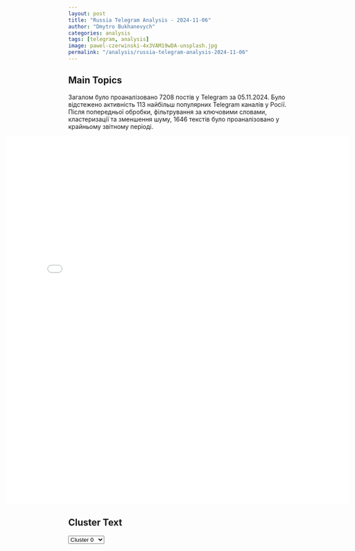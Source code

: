 ```yaml
---
layout: post
title: "Russia Telegram Analysis - 2024-11-06"
author: "Dmytro Bukhanevych"
categories: analysis
tags: [telegram, analysis]
image: pawel-czerwinski-4x3VAM19wDA-unsplash.jpg
permalink: "/analysis/russia-telegram-analysis-2024-11-06"
---
```


<style>
    /* Adjusting iframe-container styles */
    .wide-iframe-container {
        width: calc(100% + 30vw);  /* Extending the width */
        margin-left: -15vw;       /* Negative margin to push to the left */
        overflow: hidden;         /* In case the iframe content spills over */
    }

    .wide-iframe-container iframe {
        width: 100%;  /* Making the iframe take the full width of its container */
        border: none; /* Removing any borders from the iframe */
    }

    /* Toggle mechanism */
    .hidden {
        display: none;
    }
    
    .show-content-target:checked + .show-content {
        display: block;
    }
</style>

<h2>Main Topics</h2>
<p>Загалом було проаналізовано 7208 постів у Telegram за 05.11.2024. Було відстежено активність 113 найбільш популярних Telegram каналів у Росії. Після попередньої обробки, фільтрування за ключовими словами, кластеризації та зменшення шуму, 1646 текстів було проаналізовано у крайньому звітному періоді.</p>
<!-- Embedding Main Plotly Visualization -->
<div class="wide-iframe-container">
    <iframe src="{{site.baseurl}}/visualizations/2024-11-06/fig_topics_time.html" height="850"></iframe>
</div>


<h2>Cluster Text</h2>

<!-- Dropdown to select a cluster -->
<select id="clusterSelector" onchange="displayClusterText()">
<option value="0">Cluster 0</option><option value="1">Cluster 1</option><option value="2">Cluster 2</option><option value="3">Cluster 3</option><option value="4">Cluster 4</option><option value="5">Cluster 5</option><option value="6">Cluster 6</option><option value="7">Cluster 7</option><option value="8">Cluster 8</option><option value="9">Cluster 9</option><option value="10">Cluster 10</option><option value="11">Cluster 11</option><option value="12">Cluster 12</option><option value="13">Cluster 13</option><option value="14">Cluster 14</option><option value="15">Cluster 15</option><option value="16">Cluster 16</option><option value="17">Cluster 17</option>
</select>

<!-- Display area for the selected cluster's text -->
<div id="clusterTextDisplay" class="hidden"></div>

<script type="text/javascript">
    var clusterDetails = {"0": "<b>Total Posts:</b> 309<br><b>Date:</b> 2024-11-05 10:31:24+00:00<br><b>Author:</b> ssigny<br><b>Link:</b> https://t.me/s/ssigny/116339<br><b>Subscribers:</b> 492049<br><b>Text:</b> \u0422\u0435\u043a\u0441\u0442: \u2757\ufe0f\u0421\u0432\u043e\u0434\u043a\u0430 \u041c\u0438\u043d\u0438\u0441\u0442\u0435\u0440\u0441\u0442\u0432\u0430 \u043e\u0431\u043e\u0440\u043e\u043d\u044b \u0420\u043e\u0441\u0441\u0438\u0439\u0441\u043a\u043e\u0439 \u0424\u0435\u0434\u0435\u0440\u0430\u0446\u0438\u0438 \u043e \u0445\u043e\u0434\u0435 \u043f\u0440\u043e\u0432\u0435\u0434\u0435\u043d\u0438\u044f \u0441\u043f\u0435\u0446\u0438\u0430\u043b\u044c\u043d\u043e\u0439 \u0432\u043e\u0435\u043d\u043d\u043e\u0439 \u043e\u043f\u0435\u0440\u0430\u0446\u0438\u0438 (\u043f\u043e \u0441\u043e\u0441\u0442\u043e\u044f\u043d\u0438\u044e \u043d\u0430 5 \u043d\u043e\u044f\u0431\u0440\u044f 2024 \u0433.) \u0427\u0430\u0441\u0442\u044c 1  \u25aa\ufe0f\u041f\u043e\u0434\u0440\u0430\u0437\u0434\u0435\u043b\u0435\u043d\u0438\u044f\u043c\u0438 \u0433\u0440\u0443\u043f\u043f\u0438\u0440\u043e\u0432\u043a\u0438 \u0432\u043e\u0439\u0441\u043a \u00ab\u0421\u0435\u0432\u0435\u0440\u00bb \u043d\u0430 \u0425\u0430\u0440\u044c\u043a\u043e\u0432\u0441\u043a\u043e\u043c \u043d\u0430\u043f\u0440\u0430\u0432\u043b\u0435\u043d\u0438\u0438 \u043d\u0430\u043d\u0435\u0441\u0435\u043d\u043e \u043f\u043e\u0440\u0430\u0436\u0435\u043d\u0438\u0435 \u0444\u043e\u0440\u043c\u0438\u0440\u043e\u0432\u0430\u043d\u0438\u044f\u043c 57-\u0439 \u043c\u043e\u0442\u043e\u043f\u0435\u0445\u043e\u0442\u043d\u043e\u0439, 71-\u0439 \u0435\u0433\u0435\u0440\u0441\u043a\u043e\u0439 \u0431\u0440\u0438\u0433\u0430\u0434 \u0412\u0421\u0423 \u0438 13-\u0439 \u0431\u0440\u0438\u0433\u0430\u0434\u044b \u043d\u0430\u0446\u0433\u0432\u0430\u0440\u0434\u0438\u0438 \u0432 \u0440\u0430\u0439\u043e\u043d\u0430\u0445 \u043d\u0430\u0441\u0435\u043b\u0435\u043d\u043d\u044b\u0445 \u043f\u0443\u043d\u043a\u0442\u043e\u0432 \u0412\u043e\u043b\u0447\u0430\u043d\u0441\u043a \u0438 \u041b\u0438\u043f\u0446\u044b \u0425\u0430\u0440\u044c\u043a\u043e\u0432\u0441\u043a\u043e\u0439 \u043e\u0431\u043b\u0430\u0441\u0442\u0438.\u25aa\ufe0f\u041f\u043e\u0442\u0435\u0440\u0438 \u0412\u0421\u0423 \u0441\u043e\u0441\u0442\u0430\u0432\u0438\u043b\u0438 \u0434\u043e 70 \u0432\u043e\u0435\u043d\u043d\u043e\u0441\u043b\u0443\u0436\u0430\u0449\u0438\u0445, \u0434\u0432\u0430 \u0430\u0432\u0442\u043e\u043c\u043e\u0431\u0438\u043b\u044f \u0438 122 \u043c\u043c \u0433\u0430\u0443\u0431\u0438\u0446\u0430 \u0414-30. \u0423\u043d\u0438\u0447\u0442\u043e\u0436\u0435\u043d \u0441\u043a\u043b\u0430\u0434 \u0431\u043e\u0435\u043f\u0440\u0438\u043f\u0430\u0441\u043e\u0432. \u25aa\ufe0f\u041f\u043e\u0434\u0440\u0430\u0437\u0434\u0435\u043b\u0435\u043d\u0438\u044f \u0433\u0440\u0443\u043f\u043f\u0438\u0440\u043e\u0432\u043a\u0438 \u0432\u043e\u0439\u0441\u043a \u00ab\u0417\u0430\u043f\u0430\u0434\u00bb \u0443\u043b\u0443\u0447\u0448\u0438\u043b\u0438 \u0442\u0430\u043a\u0442\u0438\u0447\u0435\u0441\u043a\u043e\u0435 \u043f\u043e\u043b\u043e\u0436\u0435\u043d\u0438\u0435 \u0438 \u043d\u0430\u043d\u0435\u0441\u043b\u0438 \u043f\u043e\u0440\u0430\u0436\u0435\u043d\u0438\u0435 \u0436\u0438\u0432\u043e\u0439 \u0441\u0438\u043b\u0435 \u0438 \u0442\u0435\u0445\u043d\u0438\u043a\u0435 30-\u0439, 116-\u0439 \u043c\u0435\u0445\u0430\u043d\u0438\u0437\u0438\u0440\u043e\u0432\u0430\u043d\u043d\u044b\u0445, 3-\u0439 \u0448\u0442\u0443\u0440\u043c\u043e\u0432\u043e\u0439 \u0438 77-\u0439 \u0430\u044d\u0440\u043e\u043c\u043e\u0431\u0438\u043b\u044c\u043d\u043e\u0439 \u0431\u0440\u0438\u0433\u0430\u0434 \u0412\u0421\u0423 \u0432 \u0440\u0430\u0439\u043e\u043d\u0430\u0445 \u043d\u0430\u0441\u0435\u043b\u0435\u043d\u043d\u044b\u0445 \u043f\u0443\u043d\u043a\u0442\u043e\u0432 \u041a\u0443\u043f\u044f\u043d\u0441\u043a, \u0411\u0435\u0440\u0435\u0441\u0442\u043e\u0432\u043e\u0435, \u041f\u0435\u0442\u0440\u043e\u043f\u0430\u0432\u043b\u043e\u0432\u043a\u0430 \u0425\u0430\u0440\u044c\u043a\u043e\u0432\u0441\u043a\u043e\u0439 \u043e\u0431\u043b\u0430\u0441\u0442\u0438 \u0438 \u041f\u0435\u0442\u0440\u043e\u0432\u0441\u043a\u043e\u0435 \u041b\u0443\u0433\u0430\u043d\u0441\u043a\u043e\u0439 \u041d\u0430\u0440\u043e\u0434\u043d\u043e\u0439 \u0420\u0435\u0441\u043f\u0443\u0431\u043b\u0438\u043a\u0438.\u25aa\ufe0f\u041e\u0442\u0440\u0430\u0436\u0435\u043d\u044b \u043f\u044f\u0442\u044c \u043a\u043e\u043d\u0442\u0440\u0430\u0442\u0430\u043a \u0448\u0442\u0443\u0440\u043c\u043e\u0432\u044b\u0445 \u0433\u0440\u0443\u043f\u043f 14-\u0439, 28-\u0439 \u043c\u0435\u0445\u0430\u043d\u0438\u0437\u0438\u0440\u043e\u0432\u0430\u043d\u043d\u044b\u0445 \u0431\u0440\u0438\u0433\u0430\u0434 \u0412\u0421\u0423 \u0438 1-\u0439 \u0431\u0440\u0438\u0433\u0430\u0434\u044b \u043d\u0430\u0446\u0433\u0432\u0430\u0440\u0434\u0438\u0438.\u25aa\ufe0f\u041f\u0440\u043e\u0442\u0438\u0432\u043d\u0438\u043a \u043f\u043e\u0442\u0435\u0440\u044f\u043b \u0434\u043e 510 \u0432\u043e\u0435\u043d\u043d\u043e\u0441\u043b\u0443\u0436\u0430\u0449\u0438\u0445, \u0431\u043e\u0435\u0432\u0443\u044e \u043c\u0430\u0448\u0438\u043d\u0443 \u043f\u0435\u0445\u043e\u0442\u044b, \u0442\u0440\u0438 \u0431\u0440\u043e\u043d\u0435\u0442\u0440\u0430\u043d\u0441\u043f\u043e\u0440\u0442\u0435\u0440\u0430 \u041c113 \u0438 \u0431\u043e\u0435\u0432\u0443\u044e \u0431\u0440\u043e\u043d\u0438\u0440\u043e\u0432\u0430\u043d\u043d\u0443\u044e \u043c\u0430\u0448\u0438\u043d\u0443 \u00abMaxxPro\u00bb \u043f\u0440\u043e\u0438\u0437\u0432\u043e\u0434\u0441\u0442\u0432\u0430 \u0421\u0428\u0410, \u0447\u0435\u0442\u044b\u0440\u0435 \u043f\u0438\u043a\u0430\u043f\u0430, 152 \u043c\u043c \u0433\u0430\u0443\u0431\u0438\u0446\u0443 \u00ab\u041c\u0441\u0442\u0430-\u0411\u00bb, \u0434\u0432\u0435 122 \u043c\u043c \u0433\u0430\u0443\u0431\u0438\u0446\u044b \u0414-30 \u0438 \u0441\u0442\u0430\u043d\u0446\u0438\u044e \u0440\u0430\u0434\u0438\u043e\u044d\u043b\u0435\u043a\u0442\u0440\u043e\u043d\u043d\u043e\u0439 \u0431\u043e\u0440\u044c\u0431\u044b \u00ab\u0410\u043d\u043a\u043b\u0430\u0432-\u041d\u00bb. \u0423\u043d\u0438\u0447\u0442\u043e\u0436\u0435\u043d\u044b \u0447\u0435\u0442\u044b\u0440\u0435 \u043f\u043e\u043b\u0435\u0432\u044b\u0445 \u0441\u043a\u043b\u0430\u0434\u0430 \u0431\u043e\u0435\u043f\u0440\u0438\u043f\u0430\u0441\u043e\u0432. \u25aa\ufe0f\u041f\u043e\u0434\u0440\u0430\u0437\u0434\u0435\u043b\u0435\u043d\u0438\u044f \u00ab\u042e\u0436\u043d\u043e\u0439\u00bb \u0433\u0440\u0443\u043f\u043f\u0438\u0440\u043e\u0432\u043a\u0438 \u0432\u043e\u0439\u0441\u043a \u043f\u0440\u043e\u0434\u043e\u043b\u0436\u0438\u043b\u0438 \u043f\u0440\u043e\u0434\u0432\u0438\u0436\u0435\u043d\u0438\u0435 \u0432 \u0433\u043b\u0443\u0431\u0438\u043d\u0443 \u043e\u0431\u043e\u0440\u043e\u043d\u044b \u043f\u0440\u043e\u0442\u0438\u0432\u043d\u0438\u043a\u0430, \u043d\u0430\u043d\u0435\u0441\u043b\u0438 \u043f\u043e\u0440\u0430\u0436\u0435\u043d\u0438\u0435 \u0444\u043e\u0440\u043c\u0438\u0440\u043e\u0432\u0430\u043d\u0438\u044f\u043c 33-\u0439, 54-\u0439 \u043c\u0435\u0445\u0430\u043d\u0438\u0437\u0438\u0440\u043e\u0432\u0430\u043d\u043d\u044b\u0445, 46-\u0439 \u0430\u044d\u0440\u043e\u043c\u043e\u0431\u0438\u043b\u044c\u043d\u043e\u0439, 79-\u0439 \u0434\u0435\u0441\u0430\u043d\u0442\u043d\u043e-\u0448\u0442\u0443\u0440\u043c\u043e\u0432\u043e\u0439, 148-\u0439 \u0430\u0440\u0442\u0438\u043b\u043b\u0435\u0440\u0438\u0439\u0441\u043a\u043e\u0439 \u0431\u0440\u0438\u0433\u0430\u0434 \u0412\u0421\u0423, 101-\u0439 \u0431\u0440\u0438\u0433\u0430\u0434\u044b \u043e\u0445\u0440\u0430\u043d\u044b \u0433\u0435\u043d\u0435\u0440\u0430\u043b\u044c\u043d\u043e\u0433\u043e \u0448\u0442\u0430\u0431\u0430 \u0423\u043a\u0440\u0430\u0438\u043d\u044b \u0438 18-\u0439 \u0431\u0440\u0438\u0433\u0430\u0434\u044b \u043d\u0430\u0446\u0433\u0432\u0430\u0440\u0434\u0438\u0438 \u0432 \u0440\u0430\u0439\u043e\u043d\u0430\u0445 \u043d\u0430\u0441\u0435\u043b\u0435\u043d\u043d\u044b\u0445 \u043f\u0443\u043d\u043a\u0442\u043e\u0432 \u0417\u0430\u043b\u0438\u0437\u043d\u044f\u043d\u0441\u043a\u043e\u0435, \u0427\u0430\u0441\u043e\u0432 \u042f\u0440, \u0414\u0430\u043b\u044c\u043d\u0435\u0435, \u041c\u0430\u0440\u043a\u043e\u0432\u043e, \u0423\u043b\u0430\u043a\u043b\u044b, \u041a\u0443\u0440\u0430\u0445\u043e\u0432\u043e \u0438 \u0421\u0435\u0432\u0435\u0440\u0441\u043a \u0414\u043e\u043d\u0435\u0446\u043a\u043e\u0439 \u041d\u0430\u0440\u043e\u0434\u043d\u043e\u0439 \u0420\u0435\u0441\u043f\u0443\u0431\u043b\u0438\u043a\u0438. \u041e\u0442\u0440\u0430\u0436\u0435\u043d\u044b \u0442\u0440\u0438 \u043a\u043e\u043d\u0442\u0440\u0430\u0442\u0430\u043a\u0438 \u043f\u043e\u0434\u0440\u0430\u0437\u0434\u0435\u043b\u0435\u043d\u0438\u0439 24-\u0439 \u043c\u0435\u0445\u0430\u043d\u0438\u0437\u0438\u0440\u043e\u0432\u0430\u043d\u043d\u043e\u0439 \u0431\u0440\u0438\u0433\u0430\u0434\u044b \u0412\u0421\u0423.\u25aa\ufe0f\u041f\u043e\u0442\u0435\u0440\u0438 \u043f\u0440\u043e\u0442\u0438\u0432\u043d\u0438\u043a\u0430 \u0441\u043e\u0441\u0442\u0430\u0432\u0438\u043b\u0438 \u0434\u043e 580 \u0432\u043e\u0435\u043d\u043d\u043e\u0441\u043b\u0443\u0436\u0430\u0449\u0438\u0445, \u0431\u043e\u0435\u0432\u0430\u044f \u043c\u0430\u0448\u0438\u043d\u0430 \u043f\u0435\u0445\u043e\u0442\u044b, \u043f\u044f\u0442\u044c \u0430\u0432\u0442\u043e\u043c\u043e\u0431\u0438\u043b\u0435\u0439, 122 \u043c\u043c \u0441\u0430\u043c\u043e\u0445\u043e\u0434\u043d\u0430\u044f \u0430\u0440\u0442\u0438\u043b\u043b\u0435\u0440\u0438\u0439\u0441\u043a\u0430\u044f \u0443\u0441\u0442\u0430\u043d\u043e\u0432\u043a\u0430 \u00ab\u0413\u0432\u043e\u0437\u0434\u0438\u043a\u0430\u00bb, \u0434\u0432\u0435 122 \u043c\u043c \u0433\u0430\u0443\u0431\u0438\u0446\u044b \u0414-30, 105 \u043c\u043c \u043e\u0440\u0443\u0434\u0438\u0435 \u041c119 \u043f\u0440\u043e\u0438\u0437\u0432\u043e\u0434\u0441\u0442\u0432\u0430 \u0421\u0428\u0410, \u0434\u0432\u0435 \u0441\u0442\u0430\u043d\u0446\u0438\u0438 \u0440\u0430\u0434\u0438\u043e\u044d\u043b\u0435\u043a\u0442\u0440\u043e\u043d\u043d\u043e\u0439 \u0431\u043e\u0440\u044c\u0431\u044b \u00ab\u0410\u043d\u043a\u043b\u0430\u0432-\u041d\u00bb \u0438 \u0434\u0432\u0430 \u0441\u043a\u043b\u0430\u0434\u0430 \u0431\u043e\u0435\u043f\u0440\u0438\u043f\u0430\u0441\u043e\u0432. \u25aa\ufe0f\u041f\u043e\u0434\u0440\u0430\u0437\u0434\u0435\u043b\u0435\u043d\u0438\u044f \u0433\u0440\u0443\u043f\u043f\u0438\u0440\u043e\u0432\u043a\u0438 \u0432\u043e\u0439\u0441\u043a \u00ab\u0426\u0435\u043d\u0442\u0440\u00bb \u0437\u0430\u043d\u044f\u043b\u0438 \u0431\u043e\u043b\u0435\u0435 \u0432\u044b\u0433\u043e\u0434\u043d\u044b\u0435 \u0440\u0443\u0431\u0435\u0436\u0438, \u043d\u0430\u043d\u0435\u0441\u043b\u0438 \u043f\u043e\u0440\u0430\u0436\u0435\u043d\u0438\u0435 \u0436\u0438\u0432\u043e\u0439 \u0441\u0438\u043b\u0435 \u0438 \u0442\u0435\u0445\u043d\u0438\u043a\u0435 93-\u0439, 100-\u0439, 151-\u0439 \u043c\u0435\u0445\u0430\u043d\u0438\u0437\u0438\u0440\u043e\u0432\u0430\u043d\u043d\u044b\u0445, 25-\u0439 \u0432\u043e\u0437\u0434\u0443\u0448\u043d\u043e-\u0434\u0435\u0441\u0430\u043d\u0442\u043d\u043e\u0439 \u0431\u0440\u0438\u0433\u0430\u0434 \u0412\u0421\u0423, 35-\u0439 \u0431\u0440\u0438\u0433\u0430\u0434\u044b \u043c\u043e\u0440\u0441\u043a\u043e\u0439 \u043f\u0435\u0445\u043e\u0442\u044b \u0438 119-\u0439 \u0431\u0440\u0438\u0433\u0430\u0434\u044b \u0442\u0435\u0440\u043e\u0431\u043e\u0440\u043e\u043d\u044b \u0432 \u0440\u0430\u0439\u043e\u043d\u0430\u0445 \u043d\u0430\u0441\u0435\u043b\u0435\u043d\u043d\u044b\u0445 \u043f\u0443\u043d\u043a\u0442\u043e\u0432 \u0412\u043e\u0437\u0434\u0432\u0438\u0436\u0435\u043d\u043a\u0430, \u0411\u0435\u0440\u0435\u0441\u0442\u043a\u0438, \u0414\u0437\u0435\u0440\u0436\u0438\u043d\u0441\u043a, \u0417\u0430\u0440\u044f, \u041b\u0435\u043e\u043d\u0438\u0434\u043e\u0432\u043a\u0430, \u041a\u0440\u0430\u0441\u043d\u043e\u0435 \u0438 \u0414\u0438\u043c\u0438\u0442\u0440\u043e\u0432 \u0414\u043e\u043d\u0435\u0446\u043a\u043e\u0439 \u041d\u0430\u0440\u043e\u0434\u043d\u043e\u0439 \u0420\u0435\u0441\u043f\u0443\u0431\u043b\u0438\u043a\u0438.\u25aa\ufe0f\u041e\u0442\u0440\u0430\u0436\u0435\u043d\u044b \u0434\u0435\u0432\u044f\u0442\u044c \u043a\u043e\u043d\u0442\u0440\u0430\u0442\u0430\u043a \u0444\u043e\u0440\u043c\u0438\u0440\u043e\u0432\u0430\u043d\u0438\u0439 42-\u0439, 117-\u0439 \u043c\u0435\u0445\u0430\u043d\u0438\u0437\u0438\u0440\u043e\u0432\u0430\u043d\u043d\u044b\u0445 \u0431\u0440\u0438\u0433\u0430\u0434 \u0412\u0421\u0423, 37-\u0439 \u0438 38-\u0439 \u0431\u0440\u0438\u0433\u0430\u0434 \u043c\u043e\u0440\u0441\u043a\u043e\u0439 \u043f\u0435\u0445\u043e\u0442\u044b.", "1": "<b>Total Posts:</b> 58<br><b>Date:</b> 2024-11-05 13:40:10+00:00<br><b>Author:</b> readovkanews<br><b>Link:</b> https://t.me/s/readovkanews/89003<br><b>Subscribers:</b> 2821610<br><b>Text:</b> \u0422\u0435\u043a\u0441\u0442: \u0418\u043c\u0435\u043d\u043d\u043e \u0440\u0443\u0441\u0441\u043a\u0438\u0439 \u044f\u0437\u044b\u043a \u0432\u043e \u043c\u043d\u043e\u0433\u043e\u043c \u043e\u043f\u0440\u0435\u0434\u0435\u043b\u044f\u0435\u0442 \u0434\u0443\u0445\u043e\u0432\u043d\u0443\u044e \u0438 \u043d\u0430\u0446\u0438\u043e\u043d\u0430\u043b\u044c\u043d\u0443\u044e \u0438\u0434\u0435\u043d\u0442\u0438\u0447\u043d\u043e\u0441\u0442\u044c \u0420\u043e\u0441\u0441\u0438\u0438 \u2014 \u041f\u0443\u0442\u0438\u043d\u041e\u0434\u043d\u043e\u0439 \u0438\u0437 \u043a\u043b\u044e\u0447\u0435\u0432\u044b\u0445 \u0438 \u0444\u0443\u043d\u0434\u0430\u043c\u0435\u043d\u0442\u0430\u043b\u044c\u043d\u044b\u0445 \u0446\u0435\u043d\u043d\u043e\u0441\u0442\u0435\u0439 \u0434\u043b\u044f \u0420\u043e\u0441\u0441\u0438\u0438 \u043e\u0441\u0442\u0430\u0435\u0442\u0441\u044f \u0440\u0443\u0441\u0441\u043a\u0438\u0439 \u044f\u0437\u044b\u043a, \u0435\u0433\u043e \u043f\u043e\u0434\u0434\u0435\u0440\u0436\u043a\u0430 \u2014 \u0432 \u0447\u0438\u0441\u043b\u0435 \u043a\u043b\u044e\u0447\u0435\u0432\u044b\u0445 \u043f\u0440\u0438\u043e\u0440\u0438\u0442\u0435\u0442\u043e\u0432, \u0437\u0430\u044f\u0432\u0438\u043b \u0412\u043b\u0430\u0434\u0438\u043c\u0438\u0440 \u041f\u0443\u0442\u0438\u043d \u043d\u0430 \u0437\u0430\u0441\u0435\u0434\u0430\u043d\u0438\u0438 \u0421\u043e\u0432\u0435\u0442\u0430 \u043f\u043e \u043f\u043e\u0434\u0434\u0435\u0440\u0436\u043a\u0435 \u0440\u0443\u0441\u0441\u043a\u043e\u0433\u043e \u044f\u0437\u044b\u043a\u0430.\u0414\u0440\u0443\u0433\u0438\u0435 \u0432\u0430\u0436\u043d\u044b\u0435 \u0442\u0435\u0437\u0438\u0441\u044b \u0438\u0437 \u0432\u044b\u0441\u0442\u0443\u043f\u043b\u0435\u043d\u0438\u044f \u041f\u0443\u0442\u0438\u043d\u0430:\u2014 \u041f\u0440\u0435\u043f\u043e\u0434\u0430\u0432\u0430\u043d\u0438\u0435 \u0440\u0443\u0441\u0441\u043a\u043e\u0433\u043e \u044f\u0437\u044b\u043a\u0430 \u0432 \u0414\u043e\u043d\u0431\u0430\u0441\u0441\u0435 \u0438 \u041d\u043e\u0432\u043e\u0440\u043e\u0441\u0441\u0438\u0438 \u2014 \u0432\u0430\u0436\u043d\u0430\u044f \u0442\u0435\u043c\u0430. \u041d\u0430 \u0431\u0430\u0437\u0435 \u043e\u0431\u0449\u0435\u0434\u043e\u0441\u0442\u0443\u043f\u043d\u044b\u0445 \u0431\u0438\u0431\u043b\u0438\u043e\u0442\u0435\u043a \u043d\u0435\u043e\u0431\u0445\u043e\u0434\u0438\u043c\u043e \u0441\u043e\u0437\u0434\u0430\u0432\u0430\u0442\u044c \u0446\u0435\u043d\u0442\u0440\u044b \u043f\u043e\u043f\u0443\u043b\u044f\u0440\u0438\u0437\u0430\u0446\u0438\u0438 \u0440\u0443\u0441\u0441\u043a\u043e\u0433\u043e \u044f\u0437\u044b\u043a\u0430;\u2014 \u041f\u0440\u0435\u0437\u0438\u0434\u0435\u043d\u0442 \u043f\u043e\u0434\u0434\u0435\u0440\u0436\u0430\u043b \u0438\u0434\u0435\u044e \u0441\u043e\u0437\u0434\u0430\u043d\u0438\u044f \u0435\u0434\u0438\u043d\u044b\u0445 \u0433\u043e\u0441\u0443\u0447\u0435\u0431\u043d\u0438\u043a\u043e\u0432 \u043f\u043e \u0440\u0443\u0441\u0441\u043a\u043e\u043c\u0443 \u044f\u0437\u044b\u043a\u0443 \u0438 \u044f\u0437\u044b\u043a\u0430\u043c \u0440\u0435\u0441\u043f\u0443\u0431\u043b\u0438\u043a \u0420\u0424. \u041f\u0443\u0442\u0438\u043d \u0442\u0430\u043a\u0436\u0435 \u043f\u0440\u0435\u0434\u043b\u043e\u0436\u0438\u043b \u0432\u0435\u0440\u043d\u0443\u0442\u044c \u0432 \u0448\u043a\u043e\u043b\u044b \u0447\u0442\u0435\u0446\u043a\u0438\u0435 \u043f\u0440\u043e\u0433\u0440\u0430\u043c\u043c\u044b, \u0447\u0442\u043e\u0431\u044b \u00ab\u0440\u0435\u0431\u044f\u0442\u0430 \u0437\u043d\u0430\u043b\u0438 \u044d\u0442\u0430\u043b\u043e\u043d\u043d\u043e\u0435 \u0437\u0432\u0443\u0447\u0430\u043d\u0438\u0435 \u0440\u0443\u0441\u0441\u043a\u043e\u0433\u043e \u044f\u0437\u044b\u043a\u0430\u00bb;\u2014 \u041f\u0443\u0442\u0438\u043d \u043f\u043e\u0440\u0443\u0447\u0438\u043b \u0443\u0447\u0440\u0435\u0434\u0438\u0442\u044c \u0441\u0442\u0438\u043f\u0435\u043d\u0434\u0438\u044e \u0438\u043c\u0435\u043d\u0438 \u041b\u044e\u0434\u043c\u0438\u043b\u044b \u0412\u0435\u0440\u0431\u0438\u0446\u043a\u043e\u0439 \u0434\u043b\u044f \u0438\u043d\u043e\u0441\u0442\u0440\u0430\u043d\u0446\u0435\u0432, \u043f\u0440\u0435\u043f\u043e\u0434\u0430\u044e\u0449\u0438\u0445 \u0440\u0443\u0441\u0441\u043a\u0438\u0439 \u044f\u0437\u044b\u043a \u0438 \u043b\u0438\u0442\u0435\u0440\u0430\u0442\u0443\u0440\u0443 \u0437\u0430 \u0440\u0443\u0431\u0435\u0436\u043e\u043c. \u0422\u0430\u043a\u0436\u0435 \u043f\u0440\u0435\u0437\u0438\u0434\u0435\u043d\u0442 \u043f\u043e\u0440\u0443\u0447\u0438\u043b \u043e\u043f\u0440\u0435\u0434\u0435\u043b\u0438\u0442\u044c \u0438 \u0437\u0430\u043a\u0440\u0435\u043f\u0438\u0442\u044c \u0442\u0440\u0435\u0431\u043e\u0432\u0430\u043d\u0438\u044f \u043a \u0443\u0440\u043e\u0432\u043d\u044e \u0432\u043b\u0430\u0434\u0435\u043d\u0438\u044f \u044f\u0437\u044b\u043a\u043e\u043c \u0434\u043b\u044f \u043c\u0438\u0433\u0440\u0430\u043d\u0442\u043e\u0432 \u0441 \u0443\u0447\u0435\u0442\u043e\u043c \u0440\u0435\u0430\u043b\u044c\u043d\u044b\u0445 \u043f\u043e\u0442\u0440\u0435\u0431\u043d\u043e\u0441\u0442\u0435\u0439 \u043f\u0440\u0438 \u0438\u0445 \u0442\u0440\u0443\u0434\u043e\u0443\u0441\u0442\u0440\u043e\u0439\u0441\u0442\u0432\u0435;\u2014 \u041f\u0440\u0438 \u0432\u0441\u0435\u043c \u0443\u043d\u0438\u043a\u0430\u043b\u044c\u043d\u043e\u043c \u044d\u0442\u043d\u043e\u043a\u0443\u043b\u044c\u0442\u0443\u0440\u043d\u043e\u043c \u0440\u0430\u0437\u043d\u043e\u043e\u0431\u0440\u0430\u0437\u0438\u0438 \u043d\u0430\u0448\u0435\u0439 \u0441\u0442\u0440\u0430\u043d\u044b \u0438\u043c\u0435\u043d\u043d\u043e \u0440\u0443\u0441\u0441\u043a\u0438\u0439 \u044f\u0437\u044b\u043a \u043e\u043f\u0440\u0435\u0434\u0435\u043b\u044f\u0435\u0442 \u043d\u0430\u0448\u0443 \u0434\u0443\u0445\u043e\u0432\u043d\u0443\u044e \u0438 \u043d\u0430\u0446\u0438\u043e\u043d\u0430\u043b\u044c\u043d\u0443\u044e \u0438\u0434\u0435\u043d\u0442\u0438\u0447\u043d\u043e\u0441\u0442\u044c;\u2014 \u0421\u043b\u0435\u0434\u0443\u0435\u0442 \u0432\u044b\u0440\u0430\u0431\u043e\u0442\u0430\u0442\u044c \u0435\u0434\u0438\u043d\u044b\u0439 \u0444\u0435\u0434\u0435\u0440\u0430\u043b\u044c\u043d\u044b\u0439 \u0430\u043b\u0433\u043e\u0440\u0438\u0442\u043c \u0440\u0430\u0431\u043e\u0442\u044b \u0441 \u0434\u0435\u0442\u044c\u043c\u0438 \u043c\u0438\u0433\u0440\u0430\u043d\u0442\u043e\u0432, \u043a\u043e\u0442\u043e\u0440\u044b\u0435 \u043f\u043b\u043e\u0445\u043e \u0437\u043d\u0430\u044e\u0442 \u0440\u0443\u0441\u0441\u043a\u0438\u0439 \u044f\u0437\u044b\u043a.", "2": "<b>Total Posts:</b> 87<br><b>Date:</b> 2024-11-05 13:02:57+00:00<br><b>Author:</b> russianonwars<br><b>Link:</b> https://t.me/s/russianonwars/37175<br><b>Subscribers:</b> 388790<br><b>Text:</b> \u0422\u0435\u043a\u0441\u0442: \u2757\ufe0f\u041c\u0438\u0440\u043d\u044b\u0439 \u0436\u0438\u0442\u0435\u043b\u044c \u043f\u043e\u0441\u0442\u0440\u0430\u0434\u0430\u043b \u0432 \u0440\u0435\u0437\u0443\u043b\u044c\u0442\u0430\u0442\u0435 \u0443\u0434\u0430\u0440\u0430 \u0412\u0421\u0423 \u0434\u0440\u043e\u043d\u043e\u043c \u043f\u043e \u043c\u043d\u043e\u0433\u043e\u043a\u0432\u0430\u0440\u0442\u0438\u0440\u043d\u043e\u043c\u0443 \u0434\u043e\u043c\u0443 \u0432 \u0411\u0435\u043b\u0433\u043e\u0440\u043e\u0434\u0435 \u2014 \u0433\u0443\u0431\u0435\u0440\u043d\u0430\u0442\u043e\u0440 \u0412\u044f\u0447\u0435\u0441\u043b\u0430\u0432 \u0413\u043b\u0430\u0434\u043a\u043e\u0432\u0412 \u0411\u0435\u043b\u0433\u043e\u0440\u043e\u0434\u0435 \u0434\u0440\u043e\u043d \u0412\u0421\u0423 \u0430\u0442\u0430\u043a\u043e\u0432\u0430\u043b \u043c\u043d\u043e\u0433\u043e\u043a\u0432\u0430\u0440\u0442\u0438\u0440\u043d\u044b\u0439 \u0434\u043e\u043c. \u041f\u043e \u043f\u0440\u0435\u0434\u0432\u0430\u0440\u0438\u0442\u0435\u043b\u044c\u043d\u044b\u043c \u0434\u0430\u043d\u043d\u044b\u043c, \u043e\u0434\u0438\u043d \u043c\u0438\u0440\u043d\u044b\u0439 \u0436\u0438\u0442\u0435\u043b\u044c \u043f\u043e\u0441\u0442\u0440\u0430\u0434\u0430\u043b. \u041c\u0443\u0436\u0447\u0438\u043d\u0443 \u0441 \u043c\u0438\u043d\u043d\u043e-\u0432\u0437\u0440\u044b\u0432\u043d\u043e\u0439 \u0442\u0440\u0430\u0432\u043c\u043e\u0439 \u0438 \u043e\u0441\u043a\u043e\u043b\u043e\u0447\u043d\u043e\u0439 \u0440\u0430\u043d\u043e\u0439 \u043d\u043e\u0433\u0438 \u0434\u043e\u0441\u0442\u0430\u0432\u0438\u043b\u0438 \u0432 \u0431\u043e\u043b\u044c\u043d\u0438\u0446\u0443.\u0418\u0437-\u0437\u0430 \u0443\u0434\u0430\u0440\u0430 \u0437\u0430\u0433\u043e\u0440\u0435\u043b\u0438\u0441\u044c \u0442\u0440\u0438 \u043a\u0432\u0430\u0440\u0442\u0438\u0440\u044b. \u041f\u043e\u0436\u0430\u0440\u043d\u044b\u0435 \u0440\u0430\u0431\u043e\u0442\u0430\u044e\u0442 \u043d\u0430\u0434 \u043b\u0438\u043a\u0432\u0438\u0434\u0430\u0446\u0438\u0435\u0439 \u043e\u0433\u043d\u044f. \u0418\u043d\u0444\u043e\u0440\u043c\u0430\u0446\u0438\u044f \u043e \u043f\u043e\u0441\u043b\u0435\u0434\u0441\u0442\u0432\u0438\u044f\u0445 \u0443\u0442\u043e\u0447\u043d\u044f\u0435\u0442\u0441\u044f. \u0412\u0441\u0435 \u044d\u043a\u0441\u0442\u0440\u0435\u043d\u043d\u044b\u0435 \u0441\u043b\u0443\u0436\u0431\u044b \u043d\u0430\u0445\u043e\u0434\u044f\u0442\u0441\u044f \u043d\u0430 \u043c\u0435\u0441\u0442\u0435 \u043f\u0440\u043e\u0438\u0441\u0448\u0435\u0441\u0442\u0432\u0438\u044f, \u0441\u043e\u043e\u0431\u0449\u0438\u043b \u0433\u0443\u0431\u0435\u0440\u043d\u0430\u0442\u043e\u0440.\u2764\ufe0f \u041f\u043e\u0434\u043f\u0438\u0441\u044b\u0432\u0430\u0439\u0441\u044f \u043d\u0430 \"\u0413\u043e\u043b\u043e\u0441 \u0441\u0442\u0440\u0430\u043d\u044b\"", "3": "<b>Total Posts:</b> 53<br><b>Date:</b> 2024-11-05 23:39:21+00:00<br><b>Author:</b> rian_ru<br><b>Link:</b> https://t.me/s/rian_ru/267677<br><b>Subscribers:</b> 3344319<br><b>Text:</b> \u0422\u0435\u043a\u0441\u0442: \u0414\u0430\u043d\u043d\u044b\u0435 \u0438\u0437 \u043a\u043e\u043b\u0435\u0431\u043b\u044e\u0449\u0435\u0439\u0441\u044f \u0421\u0435\u0432\u0435\u0440\u043d\u043e\u0439 \u041a\u0430\u0440\u043e\u043b\u0438\u043d\u044b (exit poll Edison Research):  48% \u0438\u0437\u0431\u0438\u0440\u0430\u0442\u0435\u043b\u0435\u0439 \u0441\u0438\u043c\u043f\u0430\u0442\u0438\u0437\u0438\u0440\u0443\u044e\u0442 \u0425\u0430\u0440\u0440\u0438\u0441 \u0432 \u0441\u0440\u0430\u0432\u043d\u0435\u043d\u0438\u0438 \u0441 50% \u0443 \u0411\u0430\u0439\u0434\u0435\u043d\u0430 \u0432 2020-\u043c;  43% \u0438\u0437\u0431\u0438\u0440\u0430\u0442\u0435\u043b\u0435\u0439 \u0441\u0438\u043c\u043f\u0430\u0442\u0438\u0437\u0438\u0440\u0443\u044e\u0442 \u0422\u0440\u0430\u043c\u043f\u0443, \u043d\u0430 4 \u043f.\u043f. \u043c\u0435\u043d\u044c\u0448\u0435, \u0447\u0435\u043c \u0432 2020-\u043c.", "4": "<b>Total Posts:</b> 32<br><b>Date:</b> 2024-11-05 22:20:08+00:00<br><b>Author:</b> proofzzz<br><b>Link:</b> https://t.me/s/proofzzz/27347<br><b>Subscribers:</b> 591021<br><b>Text:</b> \u0422\u0435\u043a\u0441\u0442: \u0422\u0440\u0430\u043c\u043f \u0437\u0430\u044f\u0432\u0438\u043b \u043e \u043c\u0430\u0441\u0441\u043e\u0432\u043e\u043c \u043c\u043e\u0448\u0435\u043d\u043d\u0438\u0447\u0435\u0441\u0442\u0432\u0435 \u043d\u0430 \u043f\u0440\u0435\u0437\u0438\u0434\u0435\u043d\u0442\u0441\u043a\u0438\u0445 \u0432\u044b\u0431\u043e\u0440\u0430\u0445 \u0432 \u043a\u043e\u043b\u0435\u0431\u043b\u044e\u0449\u0435\u043c\u0441\u044f \u0448\u0442\u0430\u0442\u0435 \u041f\u0435\u043d\u0441\u0438\u043b\u044c\u0432\u0430\u043d\u0438\u044f.\u0420\u0430\u043d\u0435\u0435 \u0441\u043e\u043e\u0431\u0449\u0430\u043b\u043e\u0441\u044c, \u0447\u0442\u043e \u0442\u0430\u043c \u0432\u044b\u0448\u043b\u043e \u0438\u0437 \u0441\u0442\u0440\u043e\u044f \u043e\u0431\u043e\u0440\u0443\u0434\u043e\u0432\u0430\u043d\u0438\u0435 \u0434\u043b\u044f \u0433\u043e\u043b\u043e\u0441\u043e\u0432\u0430\u043d\u0438\u044f. \u041f\u043e\u044d\u0442\u043e\u043c\u0443 \u0442\u044b\u0441\u044f\u0447\u0438 \u0431\u044e\u043b\u043b\u0435\u0442\u0435\u043d\u0435\u0439 \u0437\u0430\u043f\u043e\u043b\u043d\u0438\u043b\u0438 \u0432\u0440\u0443\u0447\u043d\u0443\u044e \u043d\u0435\u043f\u043e\u043d\u044f\u0442\u043d\u043e \u043a\u0442\u043e.Z\u043b\u043e\u0439 \u041f\u0440\u0443\u0444", "5": "<b>Total Posts:</b> 239<br><b>Date:</b> 2024-11-05 13:30:54+00:00<br><b>Author:</b> olegtsarov<br><b>Link:</b> https://t.me/s/olegtsarov/18413<br><b>Subscribers:</b> 338495<br><b>Text:</b> \u0422\u0435\u043a\u0441\u0442: \u0412\u043d\u0438\u043c\u0430\u043d\u0438\u0435! \u041a\u043e\u043c\u043c\u0443\u043d\u0430 \u0414\u0438\u0441\u043a\u0432\u0438\u043b\u043b-\u041d\u043e\u0442\u0447, \u0441 \u043a\u043e\u0442\u043e\u0440\u043e\u0439 \u043d\u0430\u0447\u0438\u043d\u0430\u0435\u0442\u0441\u044f \u0433\u043e\u043b\u043e\u0441\u043e\u0432\u0430\u043d\u0438\u0435 \u043d\u0430 \u0432\u044b\u0431\u043e\u0440\u0430\u0445 \u0432 \u0421\u0428\u0410 \u043f\u0440\u043e\u0432\u0435\u043b\u0430 \u043f\u043e\u0434\u0441\u0447\u0435\u0442 \u0433\u043e\u043b\u043e\u0441\u043e\u0432: 3 \u0437\u0430 \u0422\u0440\u0430\u043c\u043f\u0430 \u0438 3 \u0437\u0430 \u0425\u0430\u0440\u0440\u0438\u0441\u0428\u0430\u0445 \u0438 \u043c\u0430\u0442 \u043e\u0442 \u0430\u043c\u0435\u0440\u0438\u043a\u0430\u043d\u0441\u043a\u043e\u0439 \u0433\u043b\u0443\u0431\u0438\u043d\u043a\u0438 \u0430\u043d\u0430\u043b\u0438\u0442\u0438\u043a\u0430\u043c, \u043a\u043e\u0442\u043e\u0440\u044b\u0435 \u043f\u043e \u044d\u0442\u043e\u0439 \u043a\u043e\u043c\u043c\u0443\u043d\u0435 \u0438\u0442\u043e\u0433\u0438 \u043f\u0440\u0435\u0434\u0441\u043a\u0430\u0437\u044b\u0432\u0430\u044e\u0442 \ud83d\ude42 \u0422\u043e\u043d\u043a\u0438\u0439 \u0442\u0440\u043e\u043b\u043b\u0438\u043d\u0433 \u043e\u0442 \u0448\u0435\u0441\u0442\u0438 \u0438\u0437\u0431\u0438\u0440\u0430\u0442\u0435\u043b\u0435\u0439.", "6": "<b>Total Posts:</b> 157<br><b>Date:</b> 2024-11-05 14:02:11+00:00<br><b>Author:</b> rian_ru<br><b>Link:</b> https://t.me/s/rian_ru/267609<br><b>Subscribers:</b> 3344319<br><b>Text:</b> \u0422\u0435\u043a\u0441\u0442: \u0413\u043b\u0430\u0432\u043d\u043e\u0435 \u0438\u0437 \u0438\u043d\u0442\u0435\u0440\u0432\u044c\u044e \u041b\u0430\u0432\u0440\u043e\u0432\u0430 \u0420\u0418\u0410 \u041d\u043e\u0432\u043e\u0441\u0442\u0438: \u041f\u0420\u041e \u0421\u0428\u0410, \u041d\u0410\u0422\u041e \u0438 \u0423\u041a\u0420\u0410\u0418\u041d\u0423:\u25aa\ufe0f\u0420\u043e\u0441\u0441\u0438\u044f \u043f\u0440\u0435\u0434\u0443\u043f\u0440\u0435\u0436\u0434\u0430\u0435\u0442 \u041d\u0410\u0422\u041e, \u0447\u0442\u043e \u0432 \u0441\u043b\u0443\u0447\u0430\u0435 \u0435\u0433\u043e \u0430\u0433\u0440\u0435\u0441\u0441\u0438\u0432\u043d\u044b\u0445 \u0434\u0435\u0439\u0441\u0442\u0432\u0438\u0439 \u0438\u043b\u0438 \u043e\u0442\u0434\u0435\u043b\u044c\u043d\u044b\u0445 \u0441\u0442\u0440\u0430\u043d-\u0447\u043b\u0435\u043d\u043e\u0432 \u0432 \u043e\u0442\u043d\u043e\u0448\u0435\u043d\u0438\u0438 \u041c\u043e\u0441\u043a\u0432\u044b \u043e\u0442\u0441\u0438\u0434\u0435\u0442\u044c\u0441\u044f \u0437\u0430 \u043e\u043a\u0435\u0430\u043d\u043e\u043c \u043d\u0435 \u043f\u043e\u043b\u0443\u0447\u0438\u0442\u0441\u044f, \u043e\u0442\u0432\u0435\u0442 \u0431\u0443\u0434\u0435\u0442 \u0430\u0434\u0435\u043a\u0432\u0430\u0442\u043d\u044b\u043c. \u25aa\ufe0f\u0423\u043a\u0440\u0430\u0438\u043d\u0430 \u0440\u0430\u0441\u0441\u043c\u0430\u0442\u0440\u0438\u0432\u0430\u0435\u0442\u0441\u044f \u0421\u0428\u0410 \u043a\u043b\u044e\u0447\u0435\u0432\u044b\u043c \u044d\u043b\u0435\u043c\u0435\u043d\u0442\u043e\u043c \u0433\u0438\u0431\u0440\u0438\u0434\u043d\u043e\u0439 \u0432\u043e\u0439\u043d\u044b \u043f\u0440\u043e\u0442\u0438\u0432 \u0420\u043e\u0441\u0441\u0438\u0438, \u0440\u0443\u0441\u043e\u0444\u043e\u0431\u0441\u043a\u0430\u044f \u043f\u043e\u043b\u0438\u0442\u0438\u043a\u0430 \u0412\u0430\u0448\u0438\u043d\u0433\u0442\u043e\u043d\u0430 \u043e\u0441\u043d\u043e\u0432\u0430\u043d\u0430 \u043d\u0430 \u0432\u043d\u0443\u0442\u0440\u0438\u043f\u043e\u043b\u0438\u0442\u0438\u0447\u0435\u0441\u043a\u043e\u043c \u043a\u043e\u043d\u0441\u0435\u043d\u0441\u0443\u0441\u0435. \u25aa\ufe0f\u0420\u043e\u0441\u0441\u0438\u044f \u0433\u043e\u0442\u043e\u0432\u0430 \u043a \u0440\u0430\u0432\u043d\u043e\u043f\u0440\u0430\u0432\u043d\u043e\u043c\u0443 \u0434\u0438\u0430\u043b\u043e\u0433\u0443 \u0441 \u0421\u0428\u0410, \u0435\u0441\u043b\u0438 \u0438 \u043a\u043e\u0433\u0434\u0430 \u043e\u043d\u0438 \u043f\u0440\u043e\u0434\u0435\u043c\u043e\u043d\u0441\u0442\u0440\u0438\u0440\u0443\u044e\u0442 \u0441\u0435\u0440\u044c\u0435\u0437\u043d\u043e\u0441\u0442\u044c \u043d\u0430\u043c\u0435\u0440\u0435\u043d\u0438\u0439 \u0447\u0435\u0441\u0442\u043d\u043e \u0434\u043e\u0433\u043e\u0432\u0430\u0440\u0438\u0432\u0430\u0442\u044c\u0441\u044f. \u25aa\ufe0f\u041d\u0430 \u0420\u043e\u0441\u0441\u0438\u0438 \u0438 \u0421\u0428\u0410 \u043a\u0430\u043a \u044f\u0434\u0435\u0440\u043d\u044b\u0445 \u0434\u0435\u0440\u0436\u0430\u0432\u0430\u0445 \u043b\u0435\u0436\u0438\u0442 \u043e\u0441\u043e\u0431\u0430\u044f \u043e\u0442\u0432\u0435\u0442\u0441\u0442\u0432\u0435\u043d\u043d\u043e\u0441\u0442\u044c, \u0447\u0442\u043e \u043f\u0440\u0435\u0434\u043e\u043f\u0440\u0435\u0434\u0435\u043b\u044f\u0435\u0442 \u043d\u0435\u043e\u0431\u0445\u043e\u0434\u0438\u043c\u043e\u0441\u0442\u044c \u0434\u0438\u043f\u043a\u043e\u043d\u0442\u0430\u043a\u0442\u043e\u0432 \u0438 \u0440\u0430\u0431\u043e\u0442\u0443 \u043f\u043e\u0441\u043e\u043b\u044c\u0441\u0442\u0432. \u25aa\ufe0f\u041d\u0435\u0432\u0437\u0438\u0440\u0430\u044f \u043d\u0430 \u0433\u043b\u0443\u0431\u043e\u043a\u0438\u0439 \u043a\u0440\u0438\u0437\u0438\u0441 \u043e\u0442\u043d\u043e\u0448\u0435\u043d\u0438\u0439 \u0420\u043e\u0441\u0441\u0438\u0438 \u0438 \u0421\u0428\u0410, \u0440\u0432\u0430\u0442\u044c \u0438\u0445 \u0432 \u0412\u0430\u0448\u0438\u043d\u0433\u0442\u043e\u043d\u0435 \u043d\u0435 \u0433\u043e\u0442\u043e\u0432\u044b, \u0435\u0441\u043b\u0438 \u044d\u0442\u043e \u0441\u043e\u0445\u0440\u0430\u043d\u0438\u0442\u0441\u044f, \u043d\u043e\u0432\u044b\u0439 \u043f\u043e\u0441\u043e\u043b \u0420\u043e\u0441\u0441\u0438\u0438 \u0431\u0443\u0434\u0435\u0442 \u043d\u0430\u0437\u043d\u0430\u0447\u0435\u043d \u0441\u0432\u043e\u0435\u0432\u0440\u0435\u043c\u0435\u043d\u043d\u043e, \u043d\u0435\u043e\u0431\u0445\u043e\u0434\u0438\u043c\u044b\u0435 \u043f\u0440\u043e\u0446\u0435\u0434\u0443\u0440\u044b \u043d\u0430\u0447\u0430\u0442\u044b.\u25aa\ufe0f\u041a\u0438\u0435\u0432 \u0432\u043d\u0435\u0441\u0435\u043d\u0438\u0435\u043c \u0432 \u0431\u0430\u0437\u0443 \u0434\u0430\u043d\u043d\u044b\u0445 \"\u041c\u0438\u0440\u043e\u0442\u0432\u043e\u0440\u0435\u0446\" \u0413\u0443\u0442\u0435\u0440\u0440\u0435\u0448\u0430 \u043e\u043a\u0430\u0437\u044b\u0432\u0430\u0435\u0442 \u043d\u0430 \u043d\u0435\u0433\u043e \u0434\u0430\u0432\u043b\u0435\u043d\u0438\u0435, \u0447\u0442\u043e\u0431\u044b \u043e\u043d \u0437\u0430\u043d\u044f\u043b \u0441\u0442\u043e\u0440\u043e\u043d\u0443 \u0423\u043a\u0440\u0430\u0438\u043d\u044b \u0432 \u043a\u043e\u043d\u0444\u043b\u0438\u043a\u0442\u0435 \u0441 \u0420\u043e\u0441\u0441\u0438\u0435\u0439. \u041e \u0421\u0422\u0420\u0410\u041d\u0410\u0425 \u0411\u042b\u0412\u0428\u0415\u0413\u041e \u0421\u0421\u0421\u0420 \u25aa\ufe0f\u0420\u043e\u0441\u0441\u0438\u044f \u043d\u0435 \u043f\u043e\u0434\u0442\u0430\u043b\u043a\u0438\u0432\u0430\u0435\u0442 \u0410\u0440\u043c\u0435\u043d\u0438\u044e \u0438 \u0410\u0437\u0435\u0440\u0431\u0430\u0439\u0434\u0436\u0430\u043d \u043a \u043f\u043e\u0441\u043f\u0435\u0448\u043d\u043e\u043c\u0443 \u0437\u0430\u043a\u043b\u044e\u0447\u0435\u043d\u0438\u044e \u043c\u0438\u0440\u043d\u043e\u0433\u043e \u0434\u043e\u0433\u043e\u0432\u043e\u0440\u0430. \u25aa\ufe0f\u0416\u0435\u043b\u0430\u043d\u0438\u0435 \u0421\u0428\u0410 \u0438 \u0415\u0421 \u0432\u044b\u0442\u0435\u0441\u043d\u0438\u0442\u044c \u0420\u043e\u0441\u0441\u0438\u044e \u0438\u0437 \u043e\u0442\u043d\u043e\u0448\u0435\u043d\u0438\u0439 \u0415\u0440\u0435\u0432\u0430\u043d\u0430 \u0438 \u0411\u0430\u043a\u0443 \u0443\u0441\u0438\u043b\u0438\u0432\u0430\u0435\u0442 \u0443\u0433\u0440\u043e\u0437\u044b \u0431\u0435\u0437\u043e\u043f\u0430\u0441\u043d\u043e\u0441\u0442\u0438 \u0432 \u0440\u0435\u0433\u0438\u043e\u043d\u0435. \u25aa\ufe0f\u0421\u043e\u0442\u0440\u0443\u0434\u043d\u0438\u0447\u0435\u0441\u0442\u0432\u043e \u0420\u043e\u0441\u0441\u0438\u0438 \u0438 \u041a\u0430\u0437\u0430\u0445\u0441\u0442\u0430\u043d\u0430 \u0443\u0441\u043f\u0435\u0448\u043d\u043e \u0440\u0430\u0437\u0432\u0438\u0432\u0430\u0435\u0442\u0441\u044f, \u043d\u0435\u0441\u043c\u043e\u0442\u0440\u044f \u043d\u0430 \u043f\u043e\u043f\u044b\u0442\u043a\u0438 \u0417\u0430\u043f\u0430\u0434\u0430 \u043e\u0442\u043e\u0440\u0432\u0430\u0442\u044c \u0410\u0441\u0442\u0430\u043d\u0443 \u043e\u0442 \u041c\u043e\u0441\u043a\u0432\u044b. \u25aa\ufe0f\u0420\u043e\u0441\u0441\u0438\u044f \u0432\u0438\u0434\u0438\u0442 \u0430\u043a\u0442\u0438\u0432\u043d\u0443\u044e \u0440\u0430\u0431\u043e\u0442\u0443 \u0437\u0430\u043f\u0430\u0434\u043d\u044b\u0445 \u044d\u043c\u0438\u0441\u0441\u0430\u0440\u043e\u0432 \u0441 \u041a\u0430\u0437\u0430\u0445\u0441\u0442\u0430\u043d\u043e\u043c \u043f\u043e \u0441\u043e\u0431\u043b\u044e\u0434\u0435\u043d\u0438\u044e \u0430\u043d\u0442\u0438\u0440\u043e\u0441\u0441\u0438\u0439\u0441\u043a\u0438\u0445 \u043e\u0433\u0440\u0430\u043d\u0438\u0447\u0435\u043d\u0438\u0439, \u0437\u043d\u0430\u0435\u0442 \u043e\u0431 \u0443\u0433\u0440\u043e\u0437\u0435 \u0437\u0430\u043f\u0430\u0434\u043d\u044b\u0445 \u0441\u0430\u043d\u043a\u0446\u0438\u0439 \u043f\u0440\u043e\u0442\u0438\u0432 \u043a\u0430\u0437\u0430\u0445\u0441\u0442\u0430\u043d\u0441\u043a\u0438\u0445 \u043a\u043e\u043c\u043f\u0430\u043d\u0438\u0439. \u25aa\ufe0f\u0420\u043e\u0441\u0441\u0438\u044f \u0433\u043e\u0442\u043e\u0432\u0430 \u043a \u043f\u0440\u043e\u0434\u043e\u043b\u0436\u0435\u043d\u0438\u044e \u043d\u043e\u0440\u043c\u0430\u043b\u0438\u0437\u0430\u0446\u0438\u0438 \u043e\u0442\u043d\u043e\u0448\u0435\u043d\u0438\u0439 \u0441 \u0413\u0440\u0443\u0437\u0438\u0435\u0439. \u25aa\ufe0f\u0417\u0430\u044f\u0432\u043b\u0435\u043d\u0438\u044f \u0432 \u0421\u0428\u0410 \u043e \u0432\u043c\u0435\u0448\u0430\u0442\u0435\u043b\u044c\u0441\u0442\u0432\u0435 \u0420\u043e\u0441\u0441\u0438\u0438 \u0432 \u0432\u044b\u0431\u043e\u0440\u044b \u043f\u0430\u0440\u043b\u0430\u043c\u0435\u043d\u0442\u0430 \u0413\u0440\u0443\u0437\u0438\u0438 \u044f\u0432\u043b\u044f\u044e\u0442\u0441\u044f \u043e\u0442\u043a\u0440\u043e\u0432\u0435\u043d\u043d\u043e\u0439 \u043b\u043e\u0436\u044c\u044e. \u25aa\ufe0f\u0421\u0428\u0410 \u0438 \u0415\u0421 \u0438\u0441\u043a\u0443\u0441\u0441\u0442\u0432\u0435\u043d\u043d\u043e \u043f\u044b\u0442\u0430\u044e\u0442\u0441\u044f \u043f\u0440\u0435\u0434\u0441\u0442\u0430\u0432\u0438\u0442\u044c \u0438\u0437\u0431\u0438\u0440\u0430\u0442\u0435\u043b\u044c\u043d\u044b\u0439 \u043f\u0440\u043e\u0446\u0435\u0441\u0441 \u0432 \u0413\u0440\u0443\u0437\u0438\u0438 \u043a\u0430\u043a \u0432\u044b\u0431\u043e\u0440 \u043c\u0435\u0436\u0434\u0443 \u0420\u043e\u0441\u0441\u0438\u0435\u0439 \u0438 \u0417\u0430\u043f\u0430\u0434\u043e\u043c. \u0421\u0418\u0422\u0423\u0410\u0426\u0418\u042f \u0412 \u041f\u0420\u0418\u0414\u041d\u0415\u0421\u0422\u0420\u041e\u0412\u042c\u0415 \u25aa\ufe0f\u041b\u0430\u0432\u0440\u043e\u0432 \u0432\u044b\u0440\u0430\u0437\u0438\u043b \u043d\u0430\u0434\u0435\u0436\u0434\u0443, \u0447\u0442\u043e \u0443 \u041a\u0438\u0448\u0438\u043d\u0435\u0432\u0430 \u0445\u0432\u0430\u0442\u0438\u0442 \u0437\u0434\u0440\u0430\u0432\u043e\u043c\u044b\u0441\u043b\u0438\u044f \u0438\u0437\u0431\u0435\u0436\u0430\u0442\u044c \u0448\u0430\u0433\u043e\u0432, \u043a\u043e\u0442\u043e\u0440\u044b\u0435 \u043c\u043e\u0433\u0443\u0442 \u043f\u0440\u0438\u0432\u0435\u0441\u0442\u0438 \u043a \u044d\u0441\u043a\u0430\u043b\u0430\u0446\u0438\u0438. \u25aa\ufe0f\u0420\u043e\u0441\u0441\u0438\u044f \u043d\u0435 \u0441\u043e\u0433\u043b\u0430\u0441\u043d\u0430 \u0441 \u0440\u0430\u0441\u0441\u0443\u0436\u0434\u0435\u043d\u0438\u044f\u043c\u0438 \u043e \u043d\u043e\u0432\u044b\u0445 \u0434\u0438\u0430\u043b\u043e\u0433\u043e\u0432\u044b\u0445 \u043f\u043b\u043e\u0449\u0430\u0434\u043a\u0430\u0445 \u043f\u043e \u041f\u0440\u0438\u0434\u043d\u0435\u0441\u0442\u0440\u043e\u0432\u044c\u044e, \u0441\u0447\u0438\u0442\u0430\u0435\u0442, \u0447\u0442\u043e \u0432\u043d\u0435\u0448\u043d\u0435\u0435 \u0441\u043e\u0434\u0435\u0439\u0441\u0442\u0432\u0438\u0435 \u043f\u0440\u044f\u043c\u043e\u043c\u0443 \u0434\u0438\u0430\u043b\u043e\u0433\u0443 \u043c\u0435\u0436\u0434\u0443 \u041a\u0438\u0448\u0438\u043d\u0435\u0432\u043e\u043c \u0438 \u0422\u0438\u0440\u0430\u0441\u043f\u043e\u043b\u0435\u043c \u043d\u0435\u043e\u0431\u0445\u043e\u0434\u0438\u043c\u043e. \u25aa\ufe0f\u0414\u043e\u0433\u043e\u0432\u043e\u0440\u0435\u043d\u043d\u043e\u0441\u0442\u0438 \u0434\u043e\u043f\u0443\u0441\u043a\u0430\u044e\u0442 \u0443\u0432\u0435\u043b\u0438\u0447\u0435\u043d\u0438\u0435 \u0447\u0438\u0441\u043b\u0435\u043d\u043d\u043e\u0441\u0442\u0438 \u0432\u043e\u0435\u043d\u043d\u044b\u0445 \u0420\u043e\u0441\u0441\u0438\u0438 \u043d\u0430 \u043b\u0435\u0432\u043e\u0431\u0435\u0440\u0435\u0436\u044c\u0435 \u0414\u043d\u0435\u0441\u0442\u0440\u0430, \u043d\u043e \u0432 \u044d\u0442\u043e\u043c \u043d\u0435\u0442 \u043d\u0435\u043e\u0431\u0445\u043e\u0434\u0438\u043c\u043e\u0441\u0442\u0438. \u0411\u0420\u0418\u041a\u0421 \u25aa\ufe0f\u0420\u043e\u0441\u0441\u0438\u044f \u043f\u0440\u043e\u0434\u043e\u043b\u0436\u0430\u0435\u0442 \u043a\u043e\u043e\u0440\u0434\u0438\u043d\u0438\u0440\u043e\u0432\u0430\u0442\u044c \u0440\u0430\u0431\u043e\u0442\u0443 \u043f\u043e \u043a\u0430\u0442\u0435\u0433\u043e\u0440\u0438\u0438 \u0433\u043e\u0441\u0443\u0434\u0430\u0440\u0441\u0442\u0432-\u043f\u0430\u0440\u0442\u043d\u0435\u0440\u043e\u0432 \u0411\u0420\u0418\u041a\u0421, \u043f\u043b\u0430\u043d\u0438\u0440\u0443\u0435\u0442 \u043e\u0431\u043d\u0430\u0440\u043e\u0434\u043e\u0432\u0430\u0442\u044c \u0435\u0435 \u0440\u0435\u0437\u0443\u043b\u044c\u0442\u0430\u0442\u044b \u0434\u043e \u043a\u043e\u043d\u0446\u0430 \u0433\u043e\u0434\u0430. \u25aa\ufe0f\u041c\u043e\u0441\u043a\u0432\u0430 \u0431\u0443\u0434\u0435\u0442 \u0440\u0430\u0431\u043e\u0442\u0430\u0442\u044c \u043d\u0430\u0434 \u0440\u0435\u0448\u0435\u043d\u0438\u0435\u043c \u043f\u0430\u043b\u0435\u0441\u0442\u0438\u043d\u0441\u043a\u043e\u0439 \u043f\u0440\u043e\u0431\u043b\u0435\u043c\u044b, \u0437\u0430\u0434\u0435\u0439\u0441\u0442\u0432\u0443\u0435\u0442 \u043f\u043e\u0442\u0435\u043d\u0446\u0438\u0430\u043b \u043e\u0431\u044a\u0435\u0434\u0438\u043d\u0435\u043d\u0438\u044f.", "7": "<b>Total Posts:</b> 78<br><b>Date:</b> 2024-11-05 16:04:56+00:00<br><b>Author:</b> russianonwars<br><b>Link:</b> https://t.me/s/russianonwars/37183<br><b>Subscribers:</b> 388790<br><b>Text:</b> \u0422\u0435\u043a\u0441\u0442: \u2757\ufe0f\u0412\u043b\u0430\u0434\u0438\u043c\u0438\u0440 \u041f\u0443\u0442\u0438\u043d \u043d\u0430 \u0432\u0441\u0442\u0440\u0435\u0447\u0435 \u0441 \u0433\u0443\u0431\u0435\u0440\u043d\u0430\u0442\u043e\u0440\u043e\u043c \u0415\u0432\u0440\u0435\u0439\u0441\u043a\u043e\u0439 \u0430\u0432\u0442\u043e\u043d\u043e\u043c\u043d\u043e\u0439 \u043e\u0431\u043b\u0430\u0441\u0442\u0438 \u0420\u043e\u0441\u0442\u0438\u0441\u043b\u0430\u0432\u043e\u043c \u0413\u043e\u043b\u044c\u0434\u0448\u0442\u0435\u0439\u043d\u043e\u043c \u043f\u0440\u0435\u0434\u043b\u043e\u0436\u0438\u043b \u0435\u043c\u0443 \u0432\u043e\u0437\u0433\u043b\u0430\u0432\u0438\u0442\u044c \u0440\u0435\u0441\u043f\u0443\u0431\u043b\u0438\u043a\u0443 \u041a\u043e\u043c\u0438\u2764\ufe0f \u041f\u043e\u0434\u043f\u0438\u0441\u044b\u0432\u0430\u0439\u0441\u044f \u043d\u0430 \"\u0413\u043e\u043b\u043e\u0441 \u0441\u0442\u0440\u0430\u043d\u044b\"", "8": "<b>Total Posts:</b> 26<br><b>Date:</b> 2024-11-05 10:37:44+00:00<br><b>Author:</b> opersvodki<br><b>Link:</b> https://t.me/s/opersvodki/23618<br><b>Subscribers:</b> 497993<br><b>Text:</b> \u0422\u0435\u043a\u0441\u0442: \u2757\ufe0f \u0413\u043b\u0430\u0432\u043d\u043e\u0435 \u0438\u0437 \u0431\u0440\u0438\u0444\u0438\u043d\u0433\u0430 \u041c\u0438\u043d\u043e\u0431\u043e\u0440\u043e\u043d\u044b \u0420\u0424 \u043f\u043e \u0432\u043e\u043f\u0440\u043e\u0441\u0430\u043c \u0443\u0433\u0440\u043e\u0437\u044b \u043f\u0440\u043e\u0432\u043e\u043a\u0430\u0446\u0438\u0439 \u0441 \u0438\u0441\u043f\u043e\u043b\u044c\u0437\u043e\u0432\u0430\u043d\u0438\u0435\u043c \u044f\u0434\u0435\u0440\u043d\u044b\u0445 \u043c\u0430\u0442\u0435\u0440\u0438\u0430\u043b\u043e\u0432 \u0441\u043e \u0441\u0442\u043e\u0440\u043e\u043d\u044b \u0423\u043a\u0440\u0430\u0438\u043d\u044b:- \u041e\u0434\u043d\u043e\u0439 \u0438\u0437 \u043f\u0440\u0438\u043e\u0440\u0438\u0442\u0435\u0442\u043d\u044b\u0445 \u0446\u0435\u043b\u0435\u0439 \u0432\u0442\u043e\u0440\u0436\u0435\u043d\u0438\u044f \u0412\u0421\u0423 \u043d\u0430 \u0442\u0435\u0440\u0440\u0438\u0442\u043e\u0440\u0438\u044e \u041a\u0443\u0440\u0441\u043a\u043e\u0439 \u043e\u0431\u043b\u0430\u0441\u0442\u0438 \u0431\u044b\u043b \u0437\u0430\u0445\u0432\u0430\u0442 \u041a\u0443\u0440\u0441\u043a\u043e\u0439 \u0430\u0442\u043e\u043c\u043d\u043e\u0439 \u044d\u043b\u0435\u043a\u0442\u0440\u043e\u0441\u0442\u0430\u043d\u0446\u0438\u0438.- \u041f\u043e \u043f\u043b\u0430\u043d\u0443 \u0412\u0421\u0423, \u0432 \u0441\u043b\u0443\u0447\u0430\u0435 \u0430\u0432\u0430\u0440\u0438\u0438 \u043d\u0430 \u041a\u0443\u0440\u0441\u043a\u043e\u0439 \u0410\u042d\u0421 \u0440\u0430\u0434\u0438\u043e\u0430\u043a\u0442\u0438\u0432\u043d\u043e\u043c\u0443 \u0437\u0430\u0440\u0430\u0436\u0435\u043d\u0438\u044e \u043f\u043e\u0434\u0432\u0435\u0440\u0433\u043b\u0430\u0441\u044c \u0431\u044b \u0420\u043e\u0441\u0441\u0438\u044f.- \u0412 \u0441\u043b\u0443\u0447\u0430\u0435 \u043a\u0440\u0443\u043f\u043d\u043e\u043c\u0430\u0441\u0448\u0442\u0430\u0431\u043d\u043e\u0439 \u0430\u0432\u0430\u0440\u0438\u0438 \u043d\u0430 \u041a\u0443\u0440\u0441\u043a\u043e\u0439 \u0410\u042d\u0421 \u043f\u0440\u0438 \u0437\u0430\u0445\u0432\u0430\u0442\u0435 \u0435\u0435 \u0412\u0421\u0423 \u0440\u0430\u0434\u0438\u043e\u0430\u043a\u0442\u0438\u0432\u043d\u044b\u0435 \u0432\u0435\u0449\u0435\u0441\u0442\u0432\u0430 \u0440\u0430\u0441\u043f\u0440\u043e\u0441\u0442\u0440\u0430\u043d\u0438\u043b\u0438\u0441\u044c \u0431\u044b \u043d\u0430 \u0437\u043d\u0430\u0447\u0438\u0442\u0435\u043b\u044c\u043d\u043e\u0439 \u0447\u0430\u0441\u0442\u0438 \u0415\u0432\u0440\u043e\u043f\u044b, \u043a\u0430\u043a \u043f\u043e\u0441\u043b\u0435 \u0427\u0435\u0440\u043d\u043e\u0431\u044b\u043b\u044f.- \u0421\u043b\u0443\u0436\u0431\u0430 \u0431\u0435\u0437\u043e\u043f\u0430\u0441\u043d\u043e\u0441\u0442\u0438 \u0423\u043a\u0440\u0430\u0438\u043d\u044b \u043e\u0441\u0443\u0449\u0435\u0441\u0442\u0432\u043b\u044f\u0435\u0442 \u0434\u0438\u0432\u0435\u0440\u0441\u0438\u043e\u043d\u043d\u043e-\u0442\u0435\u0440\u0440\u043e\u0440\u0438\u0441\u0442\u0438\u0447\u0435\u0441\u043a\u0443\u044e \u0434\u0435\u044f\u0442\u0435\u043b\u044c\u043d\u043e\u0441\u0442\u044c \u0432 \u043e\u0442\u043d\u043e\u0448\u0435\u043d\u0438\u0438 \u043f\u0435\u0440\u0441\u043e\u043d\u0430\u043b\u0430 \u0417\u0430\u043f\u043e\u0440\u043e\u0436\u0441\u043a\u043e\u0439 \u0410\u042d\u0421.- \u041f\u043e\u0441\u043b\u0435 \u043d\u0435\u0443\u0434\u0430\u0447\u043d\u043e\u0439 \u043f\u043e\u043f\u044b\u0442\u043a\u0438 \u0437\u0430\u0445\u0432\u0430\u0442\u0430 \u041a\u0443\u0440\u0441\u043a\u043e\u0439 \u0410\u042d\u0421 \u0412\u0421\u0423 \u0445\u043e\u0442\u0435\u043b\u0438 \u0437\u0430\u0445\u0432\u0430\u0442\u0438\u0442\u044c \u0417\u0430\u043f\u043e\u0440\u043e\u0436\u0441\u043a\u0443\u044e \u0410\u042d\u0421 \u0441 \u043f\u0440\u0438\u043c\u0435\u043d\u0435\u043d\u0438\u0435\u043c \u0420\u0421\u0417\u041e. \u0420\u043e\u0441\u0441\u0438\u0439\u0441\u043a\u0438\u0435 \u0432\u043e\u0439\u0441\u043a\u0430 \u0441\u043e\u0440\u0432\u0430\u043b\u0438 \u0437\u0430\u0445\u0432\u0430\u0442 \u0417\u0410\u042d\u0421. - \u041f\u0440\u043e\u0432\u0435\u0434\u0435\u043d\u0438\u0435 \u0421\u0412\u041e \u043d\u0435 \u043f\u043e\u0437\u0432\u043e\u043b\u0438\u043b\u043e \u0423\u043a\u0440\u0430\u0438\u043d\u0435 \u0440\u0435\u0430\u043b\u0438\u0437\u043e\u0432\u0430\u0442\u044c \u0441\u043e\u0431\u0441\u0442\u0432\u0435\u043d\u043d\u0443\u044e \u044f\u0434\u0435\u0440\u043d\u0443\u044e \u043f\u0440\u043e\u0433\u0440\u0430\u043c\u043c\u0443.- \u041d\u0435\u0441\u043c\u043e\u0442\u0440\u044f \u043d\u0430 \u043e\u0442\u0441\u0443\u0442\u0441\u0442\u0432\u0438\u0435 \u0442\u0435\u0445\u043d\u0438\u0447\u0435\u0441\u043a\u043e\u0433\u043e \u043f\u043e\u0442\u0435\u043d\u0446\u0438\u0430\u043b\u0430 \u043f\u043e \u0441\u043e\u0437\u0434\u0430\u043d\u0438\u044e \u044f\u0434\u0435\u0440\u043d\u044b\u0445 \u0431\u043e\u0435\u043f\u0440\u0438\u043f\u0430\u0441\u043e\u0432, \u0438\u043c\u0435\u044e\u0449\u0438\u0435\u0441\u044f \u0432\u043e\u0437\u043c\u043e\u0436\u043d\u043e\u0441\u0442\u0438 \u043f\u043e\u0437\u0432\u043e\u043b\u044f\u044e\u0442 \u041a\u0438\u0435\u0432\u0443 \u0441\u043e\u0437\u0434\u0430\u0442\u044c \u00ab\u0433\u0440\u044f\u0437\u043d\u0443\u044e \u0431\u043e\u043c\u0431\u0443\u00bb.- \u041a\u0438\u0435\u0432\u0441\u043a\u0438\u0439 \u0440\u0435\u0436\u0438\u043c \u0441\u043f\u043e\u0441\u043e\u0431\u0435\u043d \u043f\u043e\u0439\u0442\u0438 \u043d\u0430 \u043f\u0440\u043e\u0432\u043e\u043a\u0430\u0446\u0438\u044e \u0441 \u0438\u0441\u043f\u043e\u043b\u044c\u0437\u043e\u0432\u0430\u043d\u0438\u0435\u043c \u044f\u0434\u0435\u0440\u043d\u043e\u0433\u043e \u0442\u043e\u043f\u043b\u0438\u0432\u0430, \u043d\u0430\u043f\u0440\u0430\u0432\u043b\u0435\u043d\u043d\u0443\u044e \u043f\u0440\u043e\u0442\u0438\u0432 \u043d\u0430\u0441\u0435\u043b\u0435\u043d\u0438\u044f \u0420\u0424. - \u0423\u043a\u0440\u0430\u0438\u043d\u0430 \u043e\u0442\u043a\u0430\u0437\u044b\u0432\u0430\u0435\u0442\u0441\u044f \u043e\u0442 \u043f\u0440\u0438\u0432\u043b\u0435\u0447\u0435\u043d\u0438\u044f \u041c\u0410\u0413\u0410\u0422\u042d \u043a \u0440\u0435\u0448\u0435\u043d\u0438\u044e \u0437\u0430\u0434\u0430\u0447 \u0443\u0447\u0451\u0442\u0430 \u0438 \u043a\u043e\u043d\u0442\u0440\u043e\u043b\u044f \u044f\u0434\u0435\u0440\u043d\u044b\u0445 \u043c\u0430\u0442\u0435\u0440\u0438\u0430\u043b\u043e\u0432, \u043f\u043e\u0441\u0442\u0443\u043f\u0430\u044e\u0449\u0438\u0445 \u0432 \u0426\u0435\u043d\u0442\u0440\u0430\u043b\u0438\u0437\u043e\u0432\u0430\u043d\u043d\u043e\u0435 \u0445\u0440\u0430\u043d\u0438\u043b\u0438\u0449\u0435 \u043e\u0442\u0440\u0430\u0431\u043e\u0442\u0430\u0432\u0448\u0435\u0433\u043e \u044f\u0434\u0435\u0440\u043d\u043e\u0433\u043e \u0442\u043e\u043f\u043b\u0438\u0432\u0430.\ud83c\udfaf @opersvodki", "9": "<b>Total Posts:</b> 20<br><b>Date:</b> 2024-11-05 09:14:13+00:00<br><b>Author:</b> solovievlive<br><b>Link:</b> https://t.me/s/SolovievLive/293174<br><b>Subscribers:</b> 1315336<br><b>Text:</b> \u0422\u0435\u043a\u0441\u0442: \u0413\u043b\u0430\u0432\u043d\u043e\u0435 \u0438\u0437 \u0437\u0430\u044f\u0432\u043b\u0435\u043d\u0438\u0439 \u0414\u043c\u0438\u0442\u0440\u0438\u044f \u041f\u0435\u0441\u043a\u043e\u0432\u0430:\ud83d\udfe5 \u0420\u043e\u0441\u0441\u0438\u044f \u0441\u043b\u044b\u0448\u0438\u0442 \u043b\u0438\u0448\u044c \u0433\u043e\u043b\u043e\u0441\u043b\u043e\u0432\u043d\u044b\u0435 \u043e\u0431\u0432\u0438\u043d\u0435\u043d\u0438\u044f \u0432 \u0441\u0432\u043e\u0439 \u0430\u0434\u0440\u0435\u0441 \u0432\u043e\u043a\u0440\u0443\u0433 \u0432\u044b\u0431\u043e\u0440\u043e\u0432 \u043f\u0440\u0435\u0437\u0438\u0434\u0435\u043d\u0442\u0430 \u041c\u043e\u043b\u0434\u0430\u0432\u0438\u0438, \u043d\u043e \u0434\u043e\u0441\u0442\u043e\u0432\u0435\u0440\u043d\u044b\u0445 \u0444\u0430\u043a\u0442\u043e\u0432 \u043d\u0435 \u043f\u0440\u0435\u0434\u0441\u0442\u0430\u0432\u043b\u0435\u043d\u043e;\ud83d\udfe5\u0412\u043c\u0435\u0448\u0430\u0442\u0435\u043b\u044c\u0441\u0442\u0432\u0430 \u0420\u043e\u0441\u0441\u0438\u0439\u0441\u043a\u043e\u0439 \u0424\u0435\u0434\u0435\u0440\u0430\u0446\u0438\u0438 \u0432 \u0432\u044b\u0431\u043e\u0440\u044b \u043f\u0440\u0435\u0437\u0438\u0434\u0435\u043d\u0442\u0430 \u041c\u043e\u043b\u0434\u0430\u0432\u0438\u0438 \u043d\u0435 \u0431\u044b\u043b\u043e \u0438 \u043d\u0435 \u043c\u043e\u0433\u043b\u043e \u0431\u044b\u0442\u044c;\ud83d\udfe5\u0420\u0435\u0437\u0443\u043b\u044c\u0442\u0430\u0442\u044b \u043f\u0440\u0435\u0437\u0438\u0434\u0435\u043d\u0442\u0441\u043a\u0438\u0445 \u0432\u044b\u0431\u043e\u0440\u043e\u0432 \u0432 \u041c\u043e\u043b\u0434\u0430\u0432\u0438\u0438 \u043d\u0435\u043b\u044c\u0437\u044f \u0441\u0447\u0438\u0442\u0430\u0442\u044c \u0447\u0438\u0441\u0442\u044b\u043c\u0438, \u0432 \u0445\u043e\u0434\u0435 \u0433\u043e\u043b\u043e\u0441\u043e\u0432\u0430\u043d\u0438\u044f \u0431\u044b\u043b\u043e \u043f\u043e\u043b\u043d\u043e \u043c\u0430\u043d\u0438\u043f\u0443\u043b\u044f\u0446\u0438\u0439;\ud83d\udfe5 \u0420\u043e\u0441\u0441\u0438\u044f \u043f\u043e\u0441\u043b\u0435 \u0432\u044b\u0431\u043e\u0440\u043e\u0432 \u043f\u0440\u0435\u0437\u0438\u0434\u0435\u043d\u0442\u0430 \u0432 \u041c\u043e\u043b\u0434\u0430\u0432\u0438\u0438 \u043d\u0435 \u0441\u043a\u043b\u043e\u043d\u043d\u0430 \u0441\u043c\u043e\u0442\u0440\u0435\u0442\u044c \u043d\u0430 \u043f\u0435\u0440\u0441\u043f\u0435\u043a\u0442\u0438\u0432\u044b \u0434\u0432\u0443\u0441\u0442\u043e\u0440\u043e\u043d\u043d\u0438\u0445 \u043e\u0442\u043d\u043e\u0448\u0435\u043d\u0438\u0439 \"\u0441\u043a\u0432\u043e\u0437\u044c \u0440\u043e\u0437\u043e\u0432\u044b\u0435 \u043e\u0447\u043a\u0438\";\ud83d\udfe5\u0421\u043e\u0442\u043d\u044f\u043c \u0442\u044b\u0441\u044f\u0447 \u043c\u043e\u043b\u0434\u0430\u0432\u0430\u043d \u0432 \u0420\u043e\u0441\u0441\u0438\u0438 \u041a\u0438\u0448\u0438\u043d\u0435\u0432 \u043d\u0435 \u043f\u0440\u0435\u0434\u043e\u0441\u0442\u0430\u0432\u0438\u043b \u043f\u0440\u0430\u0432\u0430 \u0433\u043e\u043b\u043e\u0441\u0430 \u043d\u0430 \u0432\u044b\u0431\u043e\u0440\u0430\u0445 \u043f\u0440\u0435\u0437\u0438\u0434\u0435\u043d\u0442\u0430, \u044d\u0442\u043e \u043d\u0435 \u043c\u043e\u0433\u043b\u043e \u043d\u0435 \u0441\u043a\u0430\u0437\u0430\u0442\u044c\u0441\u044f \u043d\u0430 \u0438\u0442\u043e\u0433\u0430\u0445;\ud83d\udfe5\u041a\u0440\u0435\u043c\u043b\u044c \u043a\u043e\u043d\u0441\u0442\u0430\u0442\u0438\u0440\u0443\u0435\u0442 \u043e\u0442\u0441\u0443\u0442\u0441\u0442\u0432\u0438\u0435 \u043a\u043e\u043d\u0441\u0442\u0440\u0443\u043a\u0442\u0438\u0432\u043d\u043e\u0433\u043e \u043f\u043e\u0434\u0445\u043e\u0434\u0430 \u041a\u0438\u0448\u0438\u043d\u0435\u0432\u0430 \u043a \u0441\u0443\u0434\u044c\u0431\u0435 \u041f\u0440\u0438\u0434\u043d\u0435\u0441\u0442\u0440\u043e\u0432\u044c\u044f;\ud83d\udfe5\u041f\u0440\u0438\u0434\u043d\u0435\u0441\u0442\u0440\u043e\u0432\u0446\u044b \u043d\u0435 \u0441\u043a\u043b\u043e\u043d\u043d\u044b \u043f\u043e\u0434\u0434\u0435\u0440\u0436\u0438\u0432\u0430\u0442\u044c \u043d\u044b\u043d\u0435\u0448\u043d\u0438\u0435 \u0432\u043b\u0430\u0441\u0442\u0438 \u041c\u043e\u043b\u0434\u0430\u0432\u0438\u0438, \u044d\u0442\u0430 \u043f\u0440\u043e\u0431\u043b\u0435\u043c\u0430 \u0442\u0440\u0435\u0431\u0443\u0435\u0442 \u0441\u0435\u0440\u044c\u0435\u0437\u043d\u044b\u0445 \u043a\u043e\u043d\u0441\u0442\u0440\u0443\u043a\u0442\u0438\u0432\u043d\u044b\u0445 \u0443\u0441\u0438\u043b\u0438\u0439;\ud83d\udfe5\u041f\u043e\u0434\u0430\u0432\u043b\u044f\u044e\u0449\u0435\u043c\u0443 \u0431\u043e\u043b\u044c\u0448\u0438\u043d\u0441\u0442\u0432\u0443 \u0436\u0438\u0442\u0435\u043b\u0435\u0439 \u041f\u0440\u0438\u0434\u043d\u0435\u0441\u0442\u0440\u043e\u0432\u044c\u044f \u043d\u0435 \u0431\u044b\u043b\u043e \u043f\u0440\u0435\u0434\u043e\u0441\u0442\u0430\u0432\u043b\u0435\u043d\u043e \u0432\u043e\u0437\u043c\u043e\u0436\u043d\u043e\u0441\u0442\u0438 \u043f\u0440\u043e\u0433\u043e\u043b\u043e\u0441\u043e\u0432\u0430\u0442\u044c \u043d\u0430 \u0432\u044b\u0431\u043e\u0440\u0430\u0445 \u043f\u0440\u0435\u0437\u0438\u0434\u0435\u043d\u0442\u0430 \u041c\u043e\u043b\u0434\u0430\u0432\u0438\u0438;\ud83d\udfe5 \u0414\u043c\u0438\u0442\u0440\u0438\u0439 \u041f\u0435\u0441\u043a\u043e\u0432 \u043d\u0430\u0437\u0432\u0430\u043b \u043d\u0435\u0432\u043d\u044f\u0442\u043d\u044b\u043c\u0438 \u0432\u0431\u0440\u043e\u0441\u0430\u043c\u0438 \u043f\u0443\u0431\u043b\u0438\u043a\u0430\u0446\u0438\u0438 \u043e \"\u0442\u0430\u0439\u043d\u043e\u0439 \u043e\u043f\u0435\u0440\u0430\u0446\u0438\u0438\" \u0420\u043e\u0441\u0441\u0438\u0438 \u0441\u043e \u0432\u0437\u0440\u044b\u0432\u0447\u0430\u0442\u043a\u043e\u0439 \u0432 \u0415\u0421;\ud83d\udfe5\u041a\u0438\u0435\u0432 \u0438 \u0417\u0430\u043f\u0430\u0434 \u043f\u044b\u0442\u0430\u044e\u0442\u0441\u044f \u0435\u0449\u0435 \u0431\u043e\u043b\u044c\u0448\u0435 \u0438\u043d\u0442\u0435\u0440\u043d\u0430\u0446\u0438\u043e\u043d\u0430\u043b\u0438\u0437\u0438\u0440\u043e\u0432\u0430\u0442\u044c \u043a\u043e\u043d\u0444\u043b\u0438\u043a\u0442 \u043d\u0430 \u0423\u043a\u0440\u0430\u0438\u043d\u0435 \u0438 \u0432\u043e\u0432\u043b\u0435\u0447\u044c \u0432 \u043d\u0435\u0433\u043e \u0421\u0435\u0443\u043b;\ud83d\udfe5\u0423 \u041a\u0440\u0435\u043c\u043b\u044f \u043f\u043e\u043a\u0430 \u043d\u0435\u0442 \u043a\u043e\u043c\u043c\u0435\u043d\u0442\u0430\u0440\u0438\u0435\u0432 \u043f\u043e \u043d\u0430\u0447\u0430\u0432\u0448\u0438\u043c\u0441\u044f \u0432 \u0421\u0428\u0410 \u043f\u0440\u0435\u0437\u0438\u0434\u0435\u043d\u0442\u0441\u043a\u0438\u043c \u0432\u044b\u0431\u043e\u0440\u0430\u043c.\u270d \u041f\u043e\u0434\u043f\u0438\u0441\u044b\u0432\u0430\u0439\u0441\u044f \u043d\u0430 \u0421\u043e\u043b\u043e\u0432\u044c\u0451\u0432\u0430!", "10": "<b>Total Posts:</b> 50<br><b>Date:</b> 2024-11-05 09:39:58+00:00<br><b>Author:</b> warhistoryalconafter<br><b>Link:</b> https://t.me/s/warhistoryalconafter/193105<br><b>Subscribers:</b> 538441<br><b>Text:</b> \u0422\u0435\u043a\u0441\u0442: \ud83c\uddf7\ud83c\uddfa \u0420\u0410\u0411\u041e\u0422\u0410\u0415\u0422 \"\u0421\u041c\u0415\u0420\u0428\"!\u0423\u0421\u0424\u0411 \u0420\u043e\u0441\u0441\u0438\u0438 \u043f\u043e \u0425\u0435\u0440\u0441\u043e\u043d\u0441\u043a\u043e\u0439 \u043e\u0431\u043b\u0430\u0441\u0442\u0438 \u043f\u0440\u0435\u0441\u0435\u043a\u043b\u0438 \u0434\u0435\u044f\u0442\u0435\u043b\u044c\u043d\u043e\u0441\u0442\u044c 22-\u043b\u0435\u0442\u043d\u0435\u0433\u043e \u0433\u0440\u0430\u0436\u0434\u0430\u043d\u0438\u043d\u0430 \u0423\u043a\u0440\u0430\u0438\u043d\u044b, \u043a\u043e\u0442\u043e\u0440\u044b\u0439 \u0441\u043e\u0431\u0438\u0440\u0430\u043b \u0441\u0432\u0435\u0434\u0435\u043d\u0438\u044f \u043e \u043f\u0435\u0440\u0435\u0434\u0432\u0438\u0436\u0435\u043d\u0438\u044f\u0445 \u0412\u0421 \u0420\u0424 \u0432 \u0425\u0435\u0440\u0441\u043e\u043d\u0441\u043a\u043e\u0439 \u043e\u0431\u043b\u0430\u0441\u0442\u0438. \u041f\u043e\u043b\u0443\u0447\u0435\u043d\u043d\u0443\u044e \u0438\u043d\u0444\u043e\u0440\u043c\u0430\u0446\u0438\u044e \u0434\u0438\u0432\u0435\u0440\u0441\u0430\u043d\u0442 \u043f\u0435\u0440\u0435\u0434\u0430\u0432\u0430\u043b \u0413\u0423\u0420 \u0423\u043a\u0440\u0430\u0438\u043d\u044b. \u0412 \u043e\u0442\u043d\u043e\u0448\u0435\u043d\u0438\u0438 \u0444\u0438\u0433\u0443\u0440\u0430\u043d\u0442\u0430 \u0432\u043e\u0437\u0431\u0443\u0436\u0434\u0435\u043d\u043e \u0443\u0433\u043e\u043b\u043e\u0432\u043d\u043e\u0435 \u0434\u0435\u043b\u043e, \u0435\u043c\u0443 \u0433\u0440\u043e\u0437\u0438\u0442 \u0434\u043e 20 \u043b\u0435\u0442 \u043b\u0438\u0448\u0435\u043d\u0438\u044f \u0441\u0432\u043e\u0431\u043e\u0434\u044b.\u041d\u0438\u043a\u0430\u043a \u0436\u0434\u0443\u043d\u0438\u0448\u043a\u0438 \u043d\u0435 \u043f\u0440\u0438\u0437\u043d\u0430\u044e\u0442, \u0447\u0442\u043e \u0423\u043a\u0440\u0430\u0438\u043d\u0430 \u0432 \u0438\u0442\u043e\u0433\u0435 \u043f\u0440\u043e\u0438\u0433\u0440\u0430\u0435\u0442. \u0418 \u043b\u0438\u0448\u044c \u0433\u0440\u043e\u0431\u044f\u0442 \u0441\u0432\u043e\u0438 \u0436\u0438\u0437\u043d\u0438 \u043f\u043e\u043d\u0430\u043f\u0440\u0430\u0441\u043d\u0443. \u0421 \u0434\u0440\u0443\u0433\u043e\u0439 \u0441\u0442\u043e\u0440\u043e\u043d\u044b \u043e\u043d\u043e \u0438 \u043a \u043b\u0443\u0447\u0448\u0435\u043c\u0443 \u2014 \u043c\u0435\u043d\u044c\u0448\u0435 \u043c\u0443\u0441\u043e\u0440\u0430 \u043e\u0441\u0442\u0430\u0451\u0442\u0441\u044f.\u041f\u043e\u0434\u043f\u0438\u0441\u0430\u0442\u044c\u0441\u044f \u043d\u0430 \u043a\u0430\u043d\u0430\u043b", "11": "<b>Total Posts:</b> 21<br><b>Date:</b> 2024-11-05 20:43:22+00:00<br><b>Author:</b> ostashkonews<br><b>Link:</b> https://t.me/s/OstashkoNews/159978<br><b>Subscribers:</b> 389123<br><b>Text:</b> \u0422\u0435\u043a\u0441\u0442: \ud83c\uddfa\ud83c\uddf8 \u0412\u044b\u0431\u043e\u0440\u044b \u0432 \u0421\u0428\u0410 \u043f\u0440\u043e\u0445\u043e\u0434\u044f\u0442 \u043d\u0435\u0441\u043f\u043e\u043a\u043e\u0439\u043d\u043e \u0438 \u0432\u0438\u043d\u044f\u0442 \u0432 \u044d\u0442\u043e\u043c \u0420\u043e\u0441\u0441\u0438\u044e\u0421\u043e\u043e\u0431\u0449\u0430\u0435\u0442\u0441\u044f \u043e \u043b\u043e\u0436\u043d\u044b\u0445 \u0443\u0433\u0440\u043e\u0437\u0430\u0445 \u043c\u0438\u043d\u0438\u0440\u043e\u0432\u0430\u043d\u0438\u044f \u0438\u0437\u0431\u0438\u0440\u0430\u0442\u0435\u043b\u044c\u043d\u044b\u0445 \u0443\u0447\u0430\u0441\u0442\u043a\u043e\u0432 \u0441\u0440\u0430\u0437\u0443 \u0432 \u043d\u0435\u0441\u043a\u043e\u043b\u044c\u043a\u0438\u0445 \u0448\u0442\u0430\u0442\u0430\u0445. \u042d\u0432\u0430\u043a\u0443\u0438\u0440\u043e\u0432\u0430\u043d \u0443\u0447\u0430\u0441\u0442\u043e\u043a \u0432 \u0414\u0436\u043e\u0440\u0434\u0436\u0438\u0438 \u0438\u0437-\u0437\u0430 \u043d\u0435 \u043f\u043e\u0434\u0442\u0432\u0435\u0440\u0434\u0438\u0432\u0448\u0435\u0439\u0441\u044f \u0438\u043d\u0444\u043e\u0440\u043c\u0430\u0446\u0438\u0438 \u043e \u0431\u043e\u043c\u0431\u0435. \ud83d\udcdd \u0413\u043e\u0441\u0441\u0435\u043a\u0440\u0435\u0442\u0430\u0440\u044c \u0448\u0442\u0430\u0442\u0430 \u0420\u0430\u0444\u0444\u0435\u043d\u0441\u043f\u0435\u0440\u0433\u0435\u0440 \u0443\u0442\u0432\u0435\u0440\u0436\u0434\u0430\u0435\u0442, \u0447\u0442\u043e \u0443\u0433\u0440\u043e\u0437\u044b \u043f\u043e\u0441\u0442\u0443\u043f\u0438\u043b\u0438 \u00ab\u0438\u0437 \u0420\u043e\u0441\u0441\u0438\u0438\u00bb \u0441 \u0446\u0435\u043b\u044c\u044e \u043f\u0440\u0435\u043f\u044f\u0442\u0441\u0442\u0432\u043e\u0432\u0430\u043d\u0438\u044f  \u00ab\u0433\u043b\u0430\u0434\u043a\u0438\u043c, \u0447\u0435\u0441\u0442\u043d\u044b\u043c \u0438 \u0442\u043e\u0447\u043d\u044b\u043c \u0432\u044b\u0431\u043e\u0440\u0430\u043c\u00bb. \u25aa\ufe0f\u0422\u0430\u043a\u0436\u0435 \u0424\u0411\u0420 \u0437\u0430\u044f\u0432\u0438\u043b\u043e, \u0447\u0442\u043e \u0442\u0430\u043a\u0438\u0435 \u0441\u043e\u043e\u0431\u0449\u0435\u043d\u0438\u044f \u043e \u043c\u0438\u043d\u0438\u0440\u043e\u0432\u0430\u043d\u0438\u0438 \u043d\u0435 \u0437\u0430\u0441\u043b\u0443\u0436\u0438\u0432\u0430\u044e\u0442 \u0434\u043e\u0432\u0435\u0440\u0438\u044f, \u043e\u043d\u0438 \u043f\u0440\u0438\u0445\u043e\u0434\u044f\u0442 \u044f\u043a\u043e\u0431\u044b \u0441 \u0440\u043e\u0441\u0441\u0438\u0439\u0441\u043a\u0438\u0445 \u0434\u043e\u043c\u0435\u043d\u043e\u0432 \u044d\u043b\u0435\u043a\u0442\u0440\u043e\u043d\u043d\u043e\u0439 \u043f\u043e\u0447\u0442\u044b.\u041e\u0441\u0442\u0430\u0448\u043a\u043e! \u0412\u0430\u0436\u043d\u043e\u0435 | \u043f\u043e\u0434\u043f\u0438\u0448\u0438\u0441\u044c | #\u0432\u0430\u0436\u043d\u043e\u0435", "12": "<b>Total Posts:</b> 177<br><b>Date:</b> 2024-11-05 08:46:04+00:00<br><b>Author:</b> radarrussiia<br><b>Link:</b> https://t.me/s/radarrussiia/14198<br><b>Subscribers:</b> 497729<br><b>Text:</b> \u0422\u0435\u043a\u0441\u0442: \u0417\u0430 \u043d\u043e\u0447\u044c \u0441\u0438\u043b\u0430\u043c\u0438 \u041f\u0412\u041e \u0431\u044b\u043b\u043e \u0443\u043d\u0438\u0447\u0442\u043e\u0436\u0435\u043d\u043e:\ud83d\udd3a6 \u0411\u041f\u041b\u0410 \u043d\u0430\u0434 \u0411\u0440\u044f\u043d\u0441\u043a\u043e\u0439 \u043e\u0431\u043b\u0430\u0441\u0442\u044c\u044e;\u2757\ufe0f\u0420\u0430\u0434\u0430\u0440 \u043f\u043e \u0432\u0441\u0435\u0439 \u0420\u043e\u0441\u0441\u0438\u0438 - @radarrussiia", "13": "<b>Total Posts:</b> 26<br><b>Date:</b> 2024-11-05 07:35:06+00:00<br><b>Author:</b> slavaded1337<br><b>Link:</b> https://t.me/s/slavaded1337/63018<br><b>Subscribers:</b> 502173<br><b>Text:</b> \u0422\u0435\u043a\u0441\u0442: \u0421\u043f\u0438\u043a\u0435\u0440 \u0413\u043e\u0441\u0434\u0435\u043f\u0430 \u0421\u0428\u0410 \u041c\u044d\u0442\u044c\u044e \u041c\u0438\u043b\u043b\u0435\u0440: \u041a\u0430\u043a \u0433\u043e\u0441\u0441\u0435\u043a\u0440\u0435\u0442\u0430\u0440\u044c \u0443\u0436\u0435 \u0433\u043e\u0432\u043e\u0440\u0438\u043b, 8 \u0442\u044b\u0441\u044f\u0447 \u0441\u0435\u0432\u0435\u0440\u043e\u043a\u043e\u0440\u0435\u0439\u0441\u043a\u0438\u0445 \u0432\u043e\u0435\u043d\u043d\u044b\u0445 \u043d\u0430\u043f\u0440\u0430\u0432\u0438\u043b\u0438\u0441\u044c \u0432 \u041a\u0443\u0440\u0441\u043a\u0443\u044e \u043e\u0431\u043b\u0430\u0441\u0442\u044c. \u0421\u0435\u0439\u0447\u0430\u0441 \u043c\u044b \u043e\u0446\u0435\u043d\u0438\u0432\u0430\u0435\u043c, \u0447\u0442\u043e \u0434\u043e 10 000 \u0447\u0435\u043b\u043e\u0432\u0435\u043a \u0434\u043e\u0431\u0440\u0430\u043b\u0438\u0441\u044c \u0434\u043e \u041a\u0443\u0440\u0441\u043a\u043e\u0439 \u043e\u0431\u043b\u0430\u0441\u0442\u0438 \u0438 \u043c\u043e\u0433\u0443\u0442 \u0432\u0441\u0442\u0443\u043f\u0438\u0442\u044c \u0432 \u0431\u043e\u0439 \u0432 \u0431\u043b\u0438\u0436\u0430\u0439\u0448\u0438\u0435 \u0434\u043d\u0438.[\u041e\u043d\u0438 \u0443\u0436\u0435 \u0443\u0447\u0430\u0441\u0442\u0432\u0443\u044e\u0442 \u0432 \u0431\u043e\u044f\u0445?]. \u042f \u0432\u0438\u0434\u0435\u043b \u0441\u043e\u043e\u0431\u0449\u0435\u043d\u0438\u044f \u0432 \u043e\u0442\u043a\u0440\u044b\u0442\u044b\u0445 \u0438\u0441\u0442\u043e\u0447\u043d\u0438\u043a\u0430\u0445, \u0447\u0442\u043e \u0434\u0430. \u0422\u043e\u0447\u043d\u043e \u044f \u0441\u043a\u0430\u0437\u0430\u0442\u044c \u043d\u0435 \u043c\u043e\u0433\u0443. \u041d\u043e, \u043a\u0430\u043a \u044f \u0433\u043e\u0432\u043e\u0440\u0438\u043b, \u043c\u044b \u043e\u0436\u0438\u0434\u0430\u0435\u043c, \u0447\u0442\u043e \u043e\u043d\u0438 \u0432\u0441\u0442\u0443\u043f\u044f\u0442 \u0432 \u0431\u043e\u0439 \u043f\u0440\u043e\u0442\u0438\u0432 \u0441\u0438\u043b \u0423\u043a\u0440\u0430\u0438\u043d\u044b. \u0418 \u0435\u0441\u043b\u0438 \u043e\u043d\u0438 \u044d\u0442\u043e \u0441\u0434\u0435\u043b\u0430\u044e\u0442, \u0442\u043e \u0441\u0442\u0430\u043d\u0443\u0442 \u0437\u0430\u043a\u043e\u043d\u043d\u044b\u043c\u0438 \u0432\u043e\u0435\u043d\u043d\u044b\u043c\u0438 \u0446\u0435\u043b\u044f\u043c\u0438.\u0414\u044f\u0434\u044f \u0421\u043b\u0430\u0432\u0430. \u041f\u043e\u0434\u043f\u0438\u0441\u0430\u0442\u044c\u0441\u044f.", "14": "<b>Total Posts:</b> 22<br><b>Date:</b> 2024-11-05 09:59:01+00:00<br><b>Author:</b> dva_majors<br><b>Link:</b> https://t.me/s/dva_majors/56863<br><b>Subscribers:</b> 1176939<br><b>Text:</b> \u0422\u0435\u043a\u0441\u0442: \u0421\u0435\u0433\u043e\u0434\u043d\u044f \u0434\u0435\u043d\u044c \u0432\u044b\u0431\u043e\u0440\u043e\u0432 \u041f\u0440\u0435\u0437\u0438\u0434\u0435\u043d\u0442\u0430 \u0421\u0428\u0410, \u0437\u0430 \u043a\u043e\u0442\u043e\u0440\u044b\u043c\u0438 \u0431\u0443\u0434\u0435\u0442 \u0441\u043b\u0435\u0434\u0438\u0442\u044c \u0432\u0435\u0441\u044c \u043c\u0438\u0440. \u0418\u0437-\u0437\u0430\u00a0 \u0441\u0434\u0432\u0438\u0433\u0430\u00a0 \u0432\u043e \u0432\u0440\u0435\u043c\u0435\u043d\u0438, \u043e\u0441\u043d\u043e\u0432\u043d\u044b\u0435 \u0441\u043e\u0431\u044b\u0442\u0438\u044f \u0432 \u0410\u043c\u0435\u0440\u0438\u043a\u0435 \u043d\u0430\u0447\u043d\u0443\u0442\u0441\u044f \u0441\u0435\u0433\u043e\u0434\u043d\u044f \u0432\u0435\u0447\u0435\u0440\u043e\u043c \u043f\u043e \u041c\u043e\u0441\u043a\u0432\u0435 \u0438 \u043f\u0440\u043e\u0434\u043b\u044f\u0442\u0441\u044f \u0432\u0441\u044e \u043d\u043e\u0447\u044c. \u0412 \u0441\u0432\u044f\u0437\u0438 \u0441 \u044d\u0442\u0438\u043c \u0442\u0435\u043b\u0435\u0433\u0440\u0430\u043c-\u043a\u0430\u043d\u0430\u043b Z\u043b\u043e\u0439 \u041f\u0440\u0443\u0444 \u0441 18 \u0447\u0430\u0441\u043e\u0432 5 \u043d\u043e\u044f\u0431\u0440\u044f \u043d\u0430\u0447\u0438\u043d\u0430\u0435\u0442 \u043f\u0440\u044f\u043c\u0443\u044e \u0442\u0440\u0430\u043d\u0441\u043b\u044f\u0446\u0438\u044e \u0441 \u0432\u044b\u0431\u043e\u0440\u043e\u0432 \u0421\u0428\u0410: \u043e\u0441\u0432\u0435\u0449\u0435\u043d\u0438\u0435 \u0441\u0438\u0442\u0443\u0430\u0446\u0438\u0438 \u043f\u043e \u0433\u043e\u043b\u043e\u0441\u043e\u0432\u0430\u043d\u0438\u044e \u0432 \u043a\u0430\u0436\u0434\u043e\u043c \u0448\u0442\u0430\u0442\u0435, \u0434\u0430\u043d\u043d\u044b\u0435 \u044d\u043a\u0437\u0438\u0442\u043f\u043e\u043b\u043e\u0432, \u0438\u043d\u0442\u0435\u0440\u0432\u044c\u044e \u0441 \u0430\u043c\u0435\u0440\u0438\u043a\u0430\u043d\u0441\u043a\u0438\u0445 \u043d\u043e\u0432\u043e\u0441\u0442\u043d\u044b\u0445 \u043a\u0430\u043d\u0430\u043b\u043e\u0432 \u0441 \u043f\u0435\u0440\u0435\u0432\u043e\u0434\u043e\u043c \u043d\u0430\u0448\u0435\u0433\u043e \u043f\u0440\u043e\u0444\u0435\u0441\u0441\u0438\u043e\u043d\u0430\u043b\u044c\u043d\u043e\u0433\u043e \u0448\u0442\u0430\u0442\u043d\u043e\u0433\u043e \u043f\u0435\u0440\u0435\u0432\u043e\u0434\u0447\u0438\u043a\u0430. \u041a\u0442\u043e \u0441\u043e\u0431\u0438\u0440\u0430\u0435\u0442\u0441\u044f \u0441\u043b\u0435\u0434\u0438\u0442\u044c \u0437\u0430 \u0432\u044b\u0431\u043e\u0440\u0430\u043c\u0438, \u043c\u043e\u0433\u0443\u0442 \u0434\u0435\u043b\u0430\u0442\u044c \u044d\u0442\u043e \u0432\u043c\u0435\u0441\u0442\u0435 \u0441 \u043d\u0430\u043c\u0438 \u0432\u0441\u044e \u043d\u043e\u0447\u044c \u043d\u0430 \u043a\u0430\u043d\u0430\u043b\u0435 Z\u043b\u043e\u0439 \u041f\u0440\u0443\u0444. \u041e\u0431\u0435\u0449\u0430\u0435\u043c,\u00a0 \u0432\u044b \u043d\u0435 \u043f\u0440\u043e\u043f\u0443\u0441\u0442\u0438\u0442\u0435 \u043d\u0438\u0447\u0435\u0433\u043e!\u0421\u0441\u044b\u043b\u043a\u0430 \u043d\u0430 \u043a\u0430\u043d\u0430\u043b \u0441 \u0442\u0440\u0430\u043d\u0441\u043b\u044f\u0446\u0438\u0435\u0439 \u0437\u0434\u0435\u0441\u044c \u2b07\ufe0fhttps://t.me/proofzzz", "15": "<b>Total Posts:</b> 18<br><b>Date:</b> 2024-11-05 10:29:10+00:00<br><b>Author:</b> treugolniklpr<br><b>Link:</b> https://t.me/s/treugolniklpr/68582<br><b>Subscribers:</b> 675100<br><b>Text:</b> \u0422\u0435\u043a\u0441\u0442: \u041b\u0414\u041d\u0420 \u0417\u0430\u043f\u043e\u0440\u043e\u0436\u0441\u043a\u0430\u044f \u043e\u0431\u043b\u0430\u0441\u0442\u044c \u0420\u0424 \u0410\u0432\u0438\u0430\u0446\u0438\u043e\u043d\u043d\u0430\u044f \u0440\u0430\u043a\u0435\u0442\u043d\u0430\u044f \u0431\u043e\u043c\u0431\u043e\u0432\u0430\u044f \u043e\u043f\u0430\u0441\u043d\u043e\u0441\u0442\u044c", "16": "<b>Total Posts:</b> 20<br><b>Date:</b> 2024-11-05 07:03:20+00:00<br><b>Author:</b> itsdonetsk<br><b>Link:</b> https://t.me/s/itsdonetsk/210849<br><b>Subscribers:</b> 578319<br><b>Text:</b> \u0422\u0435\u043a\u0441\u0442: \u0429\u0435\u0440\u0431\u0438\u043d\u043e\u0432\u043a\u0430 \u0432 \u0414\u043e\u043d\u0435\u0446\u043a\u043e\u0439 \u043e\u0431\u043b\u0430\u0441\u0442\u0438\u041f\u043e\u0434\u043f\u0438\u0441\u0430\u0442\u044c\u0441\u044f  |  \u041f\u0440\u0435\u0434\u043b\u043e\u0436\u0438\u0442\u044c \u043d\u043e\u0432\u043e\u0441\u0442\u044c", "17": "<b>Total Posts:</b> 14<br><b>Date:</b> 2024-11-05 16:56:17+00:00<br><b>Author:</b> rian_ru<br><b>Link:</b> https://t.me/s/rian_ru/267633<br><b>Subscribers:</b> 3344319<br><b>Text:</b> \u0422\u0435\u043a\u0441\u0442: \u0422\u0440\u0430\u043c\u043f \u0432\u044b\u0440\u0430\u0437\u0438\u043b \u043d\u0430\u0434\u0435\u0436\u0434\u0443, \u0447\u0442\u043e \u043e\u0434\u0435\u0440\u0436\u0438\u0442 \"\u0431\u043e\u043b\u044c\u0448\u0443\u044e \u043f\u043e\u0431\u0435\u0434\u0443\" \u043d\u0430 \u043f\u0440\u0435\u0437\u0438\u0434\u0435\u043d\u0442\u0441\u043a\u0438\u0445 \u0432\u044b\u0431\u043e\u0440\u0430\u0445"};

    function displayClusterText() {
        var selectedLabel = document.getElementById("clusterSelector").value;
        var details = clusterDetails[selectedLabel];
        var textDiv = document.getElementById("clusterTextDisplay");
        textDiv.innerHTML = '<p>' + details + '</p>';
        textDiv.classList.remove('hidden');
    }
</script>

